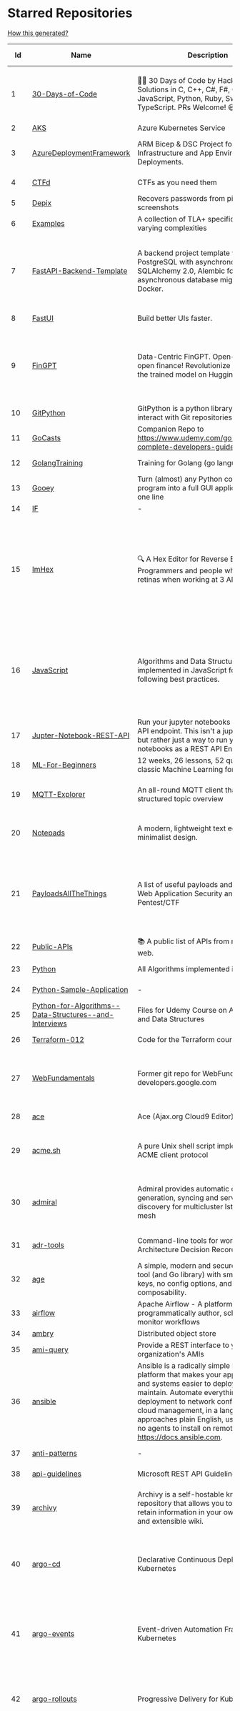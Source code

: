 # Starred Repositories  
[How this generated?](../master/USAGE.md)  
  
| Id 			| Name			| Description | Star Counts | Topics/Tags   | Last Updated 	|  
| ----------- | ----------- 	| ----------- | ----------- | ----------- 	| -----------   |  
|1|[30-Days-of-Code](https://github.com/xeoneux/30-Days-of-Code.git)|👨‍💻 30 Days of Code by HackerRank Solutions in C, C++, C#, F#, Go, Java, JavaScript, Python, Ruby, Swift & TypeScript. PRs Welcome! 😄|909|hackerrank, java, swift, python, csharp, fsharp, cplusplus, solutions, 30, days, of, code, typescript, go, ruby, kotlin, javascript, c|17-8-2022|  
|2|[AKS](https://github.com/Azure/AKS.git)|Azure Kubernetes Service|1850|||  
|3|[AzureDeploymentFramework](https://github.com/brwilkinson/AzureDeploymentFramework.git)|ARM Bicep & DSC Project for Azure Infrastructure and App Environment Deployments.|130|bicep, powershell, arm-templates, desiredstateconfiguration, azure||  
|4|[CTFd](https://github.com/CTFd/CTFd.git)|CTFs as you need them|5102|ctf, security, education, flask, ctfd||  
|5|[Depix](https://github.com/spipm/Depix.git)|Recovers passwords from pixelized screenshots|24851||27-11-2023|  
|6|[Examples](https://github.com/tlaplus/Examples.git)|A collection of TLA+ specifications of varying complexities|1177|tlaplus, pluscal, protocol, algorithm|7-12-2023|  
|7|[FastAPI-Backend-Template](https://github.com/Aeternalis-Ingenium/FastAPI-Backend-Template.git)|A backend project template with FastAPI, PostgreSQL with asynchronous SQLAlchemy 2.0, Alembic for asynchronous database migration, and Docker.|479|asynchronous, docker, docker-compose, fastapi, postgresql, python, sqlalchemy, codecov, githubactions, jwt, pre-commit, alembic, asyncpg, coverage, pytest|13-12-2023|  
|8|[FastUI](https://github.com/pydantic/FastUI.git)|Build better UIs faster.|3110||29-12-2023|  
|9|[FinGPT](https://github.com/AI4Finance-Foundation/FinGPT.git)|Data-Centric FinGPT.  Open-source for open finance!  Revolutionize 🔥    We release the trained model on HuggingFace.|10112|chatgpt, finance, fintech, large-language-models, machine-learning, nlp, prompt-engineering, pytorch, reinforcement-learning, robo-advisor, sentiment-analysis, technical-analysis, fingpt|26-12-2023|  
|10|[GitPython](https://github.com/gitpython-developers/GitPython.git)|GitPython is a python library used to interact with Git repositories.|4224|git-porcelain, git-plumbing, python-library|26-12-2023|  
|11|[GoCasts](https://github.com/StephenGrider/GoCasts.git)|Companion Repo to https://www.udemy.com/go-the-complete-developers-guide/|2029||25-8-2017|  
|12|[GolangTraining](https://github.com/GoesToEleven/GolangTraining.git)|Training for Golang (go language)|9413||28-8-2023|  
|13|[Gooey](https://github.com/chriskiehl/Gooey.git)|Turn (almost) any Python command line program into a full GUI application with one line|20019||8-5-2022|  
|14|[IF](https://github.com/deep-floyd/IF.git)|-|7327|||  
|15|[ImHex](https://github.com/WerWolv/ImHex.git)|🔍 A Hex Editor for Reverse Engineers, Programmers and people who value their retinas when working at 3 AM.|31312|hex-editor, reverse-engineering, ips, dear-imgui, disassembler, analyzer, mathematical-evaluator, pattern-language, dark-mode, hacktoberfest, forensics, multi-platform, binary-analysis, c-plus-plus, static-analysis, windows, cybersecurity, hacking, preprocessor|4-1-2024|  
|16|[JavaScript](https://github.com/TheAlgorithms/JavaScript.git)|Algorithms and Data Structures implemented in JavaScript for beginners, following best practices.|30157|algorithm, algorithm-challenges, data-structures, cryptography, cipher, search, sort, sorting-algorithms, mathematics, conversions, hacktoberfest, javascript, algorithms-implemented, algorithms|28-11-2023|  
|17|[Jupter-Notebook-REST-API](https://github.com/Invictify/Jupter-Notebook-REST-API.git)|Run your jupyter notebooks as a REST API endpoint. This isn't a jupyter server but rather just a way to run your notebooks as a REST API Endpoint.|73|docker, dockerfile, fastapi, jupyter, python, rest-api, data-science, data-science-pipelines|31-3-2020|  
|18|[ML-For-Beginners](https://github.com/microsoft/ML-For-Beginners.git)|12 weeks, 26 lessons, 52 quizzes, classic Machine Learning for all|63602||30-11-2023|  
|19|[MQTT-Explorer](https://github.com/thomasnordquist/MQTT-Explorer.git)|An all-round MQTT client that provides a structured topic overview|2614|mqtt, mqtt-explorer, homeautomation, mqtt-client, mqtt-smarthome, mqtt-tool|27-2-2022|  
|20|[Notepads](https://github.com/0x7c13/Notepads.git)|A modern, lightweight text editor with a minimalist design.|8087|fluent, notepad, texteditor, uwp, markdown, diff-viewer, windows, app|3-1-2024|  
|21|[PayloadsAllTheThings](https://github.com/swisskyrepo/PayloadsAllTheThings.git)|A list of useful payloads and bypass for Web Application Security and Pentest/CTF|53972|pentest, payload, bypass, web-application, hacking, vulnerability, bounty, methodology, privilege-escalation, penetration-testing, cheatsheet, security, enumeration, bugbounty, redteam, payloads, hacktoberfest|25-12-2023|  
|22|[Public-APIs](https://github.com/n0shake/Public-APIs.git)|📚 A public list of APIs from round the web.|20436||10-12-2023|  
|23|[Python](https://github.com/TheAlgorithms/Python.git)|All Algorithms implemented in Python|174457||27-12-2023|  
|24|[Python-Sample-Application](https://github.com/uber/Python-Sample-Application.git)|-|369||9-3-2015|  
|25|[Python-for-Algorithms--Data-Structures--and-Interviews](https://github.com/jmportilla/Python-for-Algorithms--Data-Structures--and-Interviews.git)|Files for Udemy Course on Algorithms and Data Structures|2397||1-7-2022|  
|26|[Terraform-012](https://github.com/addamstj/Terraform-012.git)|Code for the Terraform course|120||6-7-2020|  
|27|[WebFundamentals](https://github.com/google/WebFundamentals.git)|Former git repo for WebFundamentals on developers.google.com|13827|html, best-practices, javascript, css, mobile-web, chrome, chrome-browser, html5, web, web-app, progressive-web-app|10-8-2022|  
|28|[ace](https://github.com/ajaxorg/ace.git)|Ace (Ajax.org Cloud9 Editor)|26136||2-1-2024|  
|29|[acme.sh](https://github.com/acmesh-official/acme.sh.git)|A pure Unix shell script implementing ACME client protocol|34658|acme, acme-protocol, letsencrypt, certbot, shell, ash, bash, posix, posix-sh, zerossl, buypass, acme-client|17-12-2023|  
|30|[admiral](https://github.com/istio-ecosystem/admiral.git)|Admiral provides automatic configuration generation, syncing and service discovery for multicluster Istio service mesh|542|admiral, service-mesh, istio, k8s, multi-cluster, automation, configuration, service-discovery, multicluster, microservices, clusters|10-10-2023|  
|31|[adr-tools](https://github.com/npryce/adr-tools.git)|Command-line tools for working with Architecture Decision Records|4242|architecture-decision-records, documentation, architecture, markdown|30-3-2020|  
|32|[age](https://github.com/FiloSottile/age.git)|A simple, modern and secure encryption tool (and Go library) with small explicit keys, no config options, and UNIX-style composability.|14605|built-at-rc, age-encryption|20-9-2023|  
|33|[airflow](https://github.com/apache/airflow.git)|Apache Airflow - A platform to programmatically author, schedule, and monitor workflows|32922|airflow, apache, apache-airflow, python, scheduler, workflow|4-1-2024|  
|34|[ambry](https://github.com/linkedin/ambry.git)|Distributed object store|1707|||  
|35|[ami-query](https://github.com/intuit/ami-query.git)|Provide a REST interface to your organization's AMIs|39||31-8-2020|  
|36|[ansible](https://github.com/ansible/ansible.git)|Ansible is a radically simple IT automation platform that makes your applications and systems easier to deploy and maintain. Automate everything from code deployment to network configuration to cloud management, in a language that approaches plain English, using SSH, with no agents to install on remote systems. https://docs.ansible.com.|59793|python, ansible, hacktoberfest|4-1-2024|  
|37|[anti-patterns](https://github.com/tonybaloney/anti-patterns.git)|-|168||15-7-2022|  
|38|[api-guidelines](https://github.com/microsoft/api-guidelines.git)|Microsoft REST API Guidelines|22159||22-12-2023|  
|39|[archivy](https://github.com/archivy/archivy.git)|Archivy is a self-hostable knowledge repository that allows you to learn and retain information in your own personal and extensible wiki.|3117|elasticsearch, knowledge, productivity, python, knowledge-base, note-taking, digital-brain, cli, hacktoberfest|25-7-2023|  
|40|[argo-cd](https://github.com/argoproj/argo-cd.git)|Declarative Continuous Deployment for Kubernetes|15035|argo, kubernetes, continuous-deployment, gitops, continuous-delivery, docker, cd, cicd, pipeline, devops, ci-cd, argo-cd, ksonnet, helm, hacktoberfest|4-1-2024|  
|41|[argo-events](https://github.com/argoproj/argo-events.git)|Event-driven Automation Framework for Kubernetes|2155|kubernetes, event-driven, cloudevents, workflows, triggers, automation-framework, cloud-native, argo, pipelines, event-source, workflow-automation, eventing-framework|1-1-2024|  
|42|[argo-rollouts](https://github.com/argoproj/argo-rollouts.git)|Progressive Delivery for Kubernetes|2327|gitops, canary, bluegreen, kubernetes, argoproj, deployments, experiments, argo-rollouts, progressive-delivery, hacktoberfest|2-1-2024|  
|43|[argo-workflows](https://github.com/argoproj/argo-workflows.git)|Workflow Engine for Kubernetes|13868|workflow, kubernetes, argo, dag, knative, airflow, machine-learning, argo-workflows, workflow-engine, hacktoberfest, cloud-native, cncf, k8s, gitops, mlops, batch-processing, data-engineering, pipelines|3-1-2024|  
|44|[argoproj](https://github.com/argoproj/argoproj.git)|Common project repo for all Argo Projects|520||2-1-2024|  
|45|[arlon](https://github.com/arlonproj/arlon.git)|A kubernetes cluster lifecycle management and configuration tool|123|kubernetes, k8s, gitops, cluster-api|13-11-2023|  
|46|[arm-template-whatif](https://github.com/Azure/arm-template-whatif.git)|A repository to track issues related to what-if noise suppression|84||2-8-2022|  
|47|[arm-ttk](https://github.com/Azure/arm-ttk.git)|Azure Resource Manager Template Toolkit|419||22-11-2023|  
|48|[atlas](https://github.com/Netflix/atlas.git)|In-memory dimensional time series database.|3359||1-1-2024|  
|49|[atom](https://github.com/atom/atom.git)|:atom: The hackable text editor|59797|atom, editor, javascript, electron, windows, linux, macos|22-11-2022|  
|50|[atuin](https://github.com/atuinsh/atuin.git)|✨ Magical shell history|12712|shell, rust, zsh, history, fish, bash|3-1-2024|  
|51|[authelia](https://github.com/authelia/authelia.git)|The Single Sign-On Multi-Factor portal for web apps|18328|totp, u2f, ldap, sso-authentication, yubikey, two-factor-authentication, docker, kubernetes, sso, multifactor, push-notifications, mfa, two-factor, authentication, security, golang, 2fa, oauth2, openid-connect, webauthn||  
|52|[auto](https://github.com/intuit/auto.git)|Generate releases based on semantic version labels on pull requests.|2145|release, auto-release, github, slack, jira, releases, publishing, hack, hacktoberfest|23-10-2023|  
|53|[autoscaler](https://github.com/kubernetes/autoscaler.git)|Autoscaling components for Kubernetes|7301||3-1-2024|  
|54|[awesome](https://github.com/sindresorhus/awesome.git)|😎 Awesome lists about all kinds of interesting topics|283862||20-12-2023|  
|55|[awesome-algorithms](https://github.com/tayllan/awesome-algorithms.git)|A curated list of awesome places to learn and/or practice algorithms.|16484||22-9-2023|  
|56|[awesome-argo](https://github.com/akuity/awesome-argo.git)|A curated list of awesome projects and resources related to Argo (a CNCF graduated project)|1654||2-1-2024|  
|57|[awesome-courses](https://github.com/prakhar1989/awesome-courses.git)|:books: List of awesome university courses for learning Computer Science!|51728|computer-science, courses, awesome-list, awesome|12-11-2022|  
|58|[awesome-fastapi](https://github.com/mjhea0/awesome-fastapi.git)|A curated list of awesome things related to FastAPI|6868|fastapi, awesome, awesome-list, starlette|2-12-2023|  
|59|[awesome-flask](https://github.com/humiaozuzu/awesome-flask.git)|A curated list of awesome Flask resources and plugins|11735|flask, flask-resources, awesome|17-9-2019|  
|60|[awesome-gcp-certifications](https://github.com/sathishvj/awesome-gcp-certifications.git)|Google Cloud Platform Certification resources.|3671|google-cloud-platform, certification, gcp, cloud|31-12-2023|  
|61|[awesome-github-profile-readme](https://github.com/abhisheknaiidu/awesome-github-profile-readme.git)|😎 A curated list of awesome GitHub Profile READMEs 📝|20744|awesome-list, awesome, github, github-readme, github-profile-readme, portfolio, profile-readme|9-10-2022|  
|62|[awesome-go](https://github.com/avelino/awesome-go.git)|A curated list of awesome Go frameworks, libraries and software|114260|golang, golang-library, go, awesome, awesome-list, hacktoberfest|22-12-2023|  
|63|[awesome-hyper](https://github.com/bnb/awesome-hyper.git)|🖥 Delightful Hyper plugins, themes, and resources|10475|hyper, hyperterm, zeit, terminal, awesome, awesome-list|13-7-2021|  
|64|[awesome-k6](https://github.com/grafana/awesome-k6.git)|A curated list of awesome tools, content and projects using k6|478|load-testing, performance-monitoring, performance-testing, test-automation, testing, testing-tools, awesome, awesome-list|22-11-2023|  
|65|[awesome-k8s-resources](https://github.com/tomhuang12/awesome-k8s-resources.git)|A curated list of awesome Kubernetes tools and resources.|2845|kubernetes, kubernetes-resources, list, awesome-list, kubernetes-networking, kubernetes-operational, kubernetes-clusters|5-7-2023|  
|66|[awesome-kubectl-plugins](https://github.com/ishantanu/awesome-kubectl-plugins.git)|Curated list of kubectl plugins|810|kubectl-plugins, awesome-list, kubectl, kubernetes|15-2-2023|  
|67|[awesome-kubernetes](https://github.com/ramitsurana/awesome-kubernetes.git)|A curated list for awesome kubernetes sources :ship::tada:|14465|kubernetes, minikube, meetup, resource, kubernetes-sources, google-cloud, kubernetes-cluster, deploy-kubernetes, aws, enterprise-kubernetes-products, monitoring-kubernetes, azure, schedule, google-kubernetes, docker, cloud-providers, books, machine-learning|18-12-2023|  
|68|[awesome-kubernetes](https://github.com/nubenetes/awesome-kubernetes.git)|A curated list of awesome references collected since 2018.|564|kubernetes, cloud, awesome-list, aws, azure, gcp, devops, devops-tools, docker, containers|12-12-2023|  
|69|[awesome-machine-learning](https://github.com/josephmisiti/awesome-machine-learning.git)|A curated list of awesome Machine Learning frameworks, libraries and software.|62079||6-12-2023|  
|70|[awesome-microservices](https://github.com/mfornos/awesome-microservices.git)|A curated list of Microservice Architecture related principles and technologies.|12696|awesome, microservices, microservices-architecture, cloud-native, cloud-computing|16-12-2023|  
|71|[awesome-pentest](https://github.com/enaqx/awesome-pentest.git)|A collection of awesome penetration testing resources, tools and other shiny things|19799|awesome, awesome-list|20-12-2023|  
|72|[awesome-python](https://github.com/vinta/awesome-python.git)|A curated list of awesome Python frameworks, libraries, software and resources|193009|awesome, python, collections, python-library, python-framework, python-resources|13-7-2023|  
|73|[awesome-python-applications](https://github.com/mahmoud/awesome-python-applications.git)|💿 Free software that works great, and also happens to be open-source Python. |15055||31-3-2023|  
|74|[awesome-scalability](https://github.com/binhnguyennus/awesome-scalability.git)|The Patterns of Scalable, Reliable, and Performant Large-Scale Systems|50343|system-design, backend, scalability, interview, architecture, devops, design-patterns, interview-questions, awesome-list, big-data, awesome, resources, lists, web-development, programming, system, interview-practice, computer-science, distributed-systems, machine-learning|12-12-2023|  
|75|[awesome-selfhosted](https://github.com/awesome-selfhosted/awesome-selfhosted.git)|A list of Free Software network services and web applications which can be hosted on your own servers|163411|selfhosted, awesome, awesome-list, privacy, hosting, cloud, self-hosted, free-software|4-1-2024|  
|76|[awesome-sre](https://github.com/dastergon/awesome-sre.git)|A curated list of Site Reliability and Production Engineering resources.|11147|site-reliability-engineering, production, availability, monitoring, post-mortem, reliability-engineering, capacity-planning, service-level-agreement, scalability, reliability, alerting, on-call, site-reliability, postmortem, incident-response, sre, awesome, awesome-list, devops, list|8-10-2022|  
|77|[awesome-sysadmin](https://github.com/awesome-foss/awesome-sysadmin.git)|A curated list of amazingly awesome open-source sysadmin resources.|21046|awesome, awesome-list, sysadmin, list, devops, ops, software, sre, self-hosted||  
|78|[awesome-vscode](https://github.com/viatsko/awesome-vscode.git)|🎨 A curated list of delightful VS Code packages and resources.|23674|visual-studio, vscode, vscode-theme, vscode-extension, awesome, awesome-list, list, visualstudio, visual-studio-code, visual-studio-code-extension, visual-studio-code-theme|3-8-2023|  
|79|[aws-cdk](https://github.com/aws/aws-cdk.git)|The AWS Cloud Development Kit is a framework for defining cloud infrastructure in code|10842|aws, infrastructure-as-code, typescript, cloud-infrastructure, hacktoberfest|4-1-2024|  
|80|[aws-cdk-examples](https://github.com/aws-samples/aws-cdk-examples.git)|Example projects using the AWS CDK|4610|cdk, cdk-examples|2-1-2024|  
|81|[aws-cli](https://github.com/aws/aws-cli.git)|Universal Command Line Interface for Amazon Web Services|14572|aws, cloud, aws-cli, cloud-management|3-1-2024|  
|82|[aws-cloudformation-user-guide](https://github.com/awsdocs/aws-cloudformation-user-guide.git)|The open source version of the AWS CloudFormation User Guide|762|aws, aws-cloudformation, cloudformation|7-12-2023|  
|83|[aws-eks-kubernetes-masterclass](https://github.com/stacksimplify/aws-eks-kubernetes-masterclass.git)|AWS EKS Kubernetes - Masterclass   DevOps, Microservices|1099|kubernetes, kubernetes-pods, kubernetes-deployment, kubernetes-services, kubernetes-secrets, aws-eks, aws-eks-cluster, aws-ebs, aws-rds, aws-alb, aws-alb-ingress-controller, aws-fargate, aws-codebuild, aws-codecommit, aws-codepipeline, fluentd, aws-cloudwatch, docker, yaml|2-1-2024|  
|84|[aws-load-balancer-controller](https://github.com/kubernetes-sigs/aws-load-balancer-controller.git)|A Kubernetes controller for Elastic Load Balancers|3631|kubernetes-ingress-controller, aws, ingress-resource, kubernetes, ingress, k8s-sig-aws|21-12-2023|  
|85|[azkaban](https://github.com/azkaban/azkaban.git)|Azkaban workflow manager.|4366|workflow-engine, azkaban, scheduling, hacktoberfest|29-8-2023|  
|86|[azure-cli](https://github.com/Azure/azure-cli.git)|Azure Command-Line Interface|3762||3-1-2024|  
|87|[azure-docs-bicep-samples](https://github.com/Azure/azure-docs-bicep-samples.git)|-|64|||  
|88|[azure-monitor-opencensus-python](https://github.com/Azure-Samples/azure-monitor-opencensus-python.git)|Sample repository demonstrating Azure Monitor exporters for Opencensus Python|24||1-6-2023|  
|89|[azure-quickstart-templates](https://github.com/Azure/azure-quickstart-templates.git)|Azure Quickstart Templates|13480||2-1-2024|  
|90|[azure-rest-api-specs](https://github.com/Azure/azure-rest-api-specs.git)|The source for REST API specifications for Microsoft Azure.|2297|azure, swagger, openapi, rest, cloud|4-1-2024|  
|91|[azure-sdk-for-python](https://github.com/Azure/azure-sdk-for-python.git)|This repository is for active development of the Azure SDK for Python. For consumers of the SDK we recommend visiting our public developer docs at https://docs.microsoft.com/python/azure/ or our versioned developer docs at https://azure.github.io/azure-sdk-for-python. |3966||4-1-2024|  
|92|[azure4everyone-samples](https://github.com/MarczakIO/azure4everyone-samples.git)|-|243||12-2-2022|  
|93|[backstage](https://github.com/backstage/backstage.git)|Backstage is an open platform for building developer portals|24597|infrastructure, dx, developer-experience, developer-portal, service-catalog, microservices, cncf, backstage, hacktoberfest|4-1-2024|  
|94|[bat](https://github.com/sharkdp/bat.git)|A cat(1) clone with wings.|44491|command-line, tool, syntax-highlighting, git, terminal, cli, rust, hacktoberfest|3-1-2024|  
|95|[bcc](https://github.com/iovisor/bcc.git)|BCC - Tools for BPF-based Linux IO analysis, networking, monitoring, and more|18670||4-1-2024|  
|96|[behave](https://github.com/behave/behave.git)|BDD, Python style.|3002|bdd, bdd-framework, behave, behavior-driven-development, gherkin, cucumber-like, python, python3|9-11-2023|  
|97|[benten](https://github.com/intuit/benten.git)|Chatbot Development Framework (with Slack integration for Jira and Jenkins)|133||31-3-2021|  
|98|[bhai-lang](https://github.com/DulLabs/bhai-lang.git)|A toy programming language written in Typescript|3858|programming-language, typescript, parser, interpreter, javascript|17-4-2022|  
|99|[bicep](https://github.com/Azure/bicep.git)|Bicep is a declarative language for describing and deploying Azure resources|3013||3-1-2024|  
|100|[bitcoin](https://github.com/bitcoin/bitcoin.git)|Bitcoin Core integration/staging tree|73056|bitcoin, c-plus-plus, p2p, cryptocurrency, cryptography|3-1-2024|  
|101|[black](https://github.com/psf/black.git)|The uncompromising Python code formatter|35751|python, code, formatter, codeformatter, gofmt, yapf, autopep8, pre-commit-hook, hacktoberfest|2-1-2024|  
|102|[blackfriday](https://github.com/russross/blackfriday.git)|Blackfriday: a markdown processor for Go|5285||27-10-2020|  
|103|[blockly](https://github.com/google/blockly.git)|The web-based visual programming editor.|11866||2-1-2024|  
|104|[bokeh](https://github.com/bokeh/bokeh.git)|Interactive Data Visualization in the browser, from  Python|18449||4-1-2024|  
|105|[boto3](https://github.com/boto/boto3.git)|AWS SDK for Python|8502|python, aws, cloud, cloud-management, aws-sdk|3-1-2024|  
|106|[boulder](https://github.com/letsencrypt/boulder.git)|An ACME-based certificate authority, written in Go. |4855|boulder, go, acme, certificate-authority, tls, lets-encrypt, ca, pki, rfc8555|2-1-2024|  
|107|[boundary](https://github.com/hashicorp/boundary.git)|Boundary enables identity-based access management for dynamic infrastructure. |3727|hashicorp, security, zero-trust, hacktoberfest||  
|108|[brackets](https://github.com/adobe/brackets.git)|An open source code editor for the web, written in JavaScript, HTML and CSS.|33348||18-3-2021|  
|109|[brooklin](https://github.com/linkedin/brooklin.git)|An extensible distributed system for reliable nearline data streaming at scale|873|distributed-systems, data-streaming, scalability, kafka-mirror-maker, kafka, change-data-capture, java, linkedin||  
|110|[brotli](https://github.com/google/brotli.git)|Brotli compression format|12817||3-1-2024|  
|111|[build-your-own-x](https://github.com/codecrafters-io/build-your-own-x.git)|Master programming by recreating your favorite technologies from scratch.|236555|programming, tutorials, tutorial-code, tutorial-exercises, free, awesome-list|29-12-2023|  
|112|[caddy](https://github.com/caddyserver/caddy.git)|Fast and extensible multi-platform HTTP/1-2-3 web server with automatic HTTPS|51423||2-1-2024|  
|113|[cdnjs](https://github.com/cdnjs/cdnjs.git)|🤖 CDN assets - The #1 free and open source CDN built to make life easier for developers.|10040|cdn, javascript, css, library, web, front-end, foss, opensource, js, font, framework, webdev, fast, speed, http2, spdy, cdnjs|4-1-2024|  
|114|[celery](https://github.com/celery/celery.git)|Distributed Task Queue (development branch)|22812|python, task-manager, task-scheduler, task-runner, queue-workers, queued-jobs, queue-tasks, amqp, redis, sqs, sqs-queue, python3, python-library, redis-queue|3-1-2024|  
|115|[cello](https://github.com/cello-proj/cello.git)|Run infrastructure as code (IaC) software tools including CDK, Terraform and Cloud Formation via GitOps.|267||25-9-2023|  
|116|[cert-manager](https://github.com/cert-manager/cert-manager.git)|Automatically provision and manage TLS certificates in Kubernetes|11004||3-1-2024|  
|117|[cfssl](https://github.com/cloudflare/cfssl.git)|CFSSL: Cloudflare's PKI and TLS toolkit|8236||2-1-2024|  
|118|[chalice](https://github.com/aws/chalice.git)|Python Serverless Microframework for AWS|10131|python, aws, aws-lambda, cloud, serverless, serverless-framework, aws-apigateway, lambda, python3, python27|14-12-2023|  
|119|[chaosmonkey](https://github.com/Netflix/chaosmonkey.git)|Chaos Monkey is a resiliency tool that helps applications tolerate random instance failures.|14150||15-7-2023|  
|120|[chartmuseum](https://github.com/helm/chartmuseum.git)|helm chart repository server|3382|helm, charts, kubernetes, chartmuseum||  
|121|[charts](https://github.com/helm/charts.git)|⚠️(OBSOLETE) Curated applications for Kubernetes|15532||21-12-2021|  
|122|[cheat.sh](https://github.com/chubin/cheat.sh.git)|the only cheat sheet you need|36764|cheatsheet, curl, terminal, command-line, cli, examples, documentation, help, tldr, hacktoberfest2021|18-4-2022|  
|123|[chef](https://github.com/chef/chef.git)|Chef Infra, a powerful automation platform that transforms infrastructure into code automating how infrastructure is configured, deployed and managed across any environment, at any scale|7387|chef, devops, cfgmgt, infrastructure, automation, deployment, hacktoberfest|2-1-2024|  
|124|[cilium](https://github.com/cilium/cilium.git)|eBPF-based Networking, Security, and Observability|17466|containers, bpf, security, kubernetes, kubernetes-networking, cni, kernel, loadbalancing, monitoring, troubleshooting, xdp, ebpf, k8s, observability, networking, cncf||  
|125|[clair](https://github.com/quay/clair.git)|Vulnerability Static Analysis for Containers|9861|containers, static-analysis, go, kubernetes, docker, oci, oci-image, vulnerabilities, clair|2-1-2024|  
|126|[cli](https://github.com/snyk/cli.git)|Snyk CLI scans and monitors your projects for security vulnerabilities.|4662|security, monitor, snyk, vulnerabilities|2-1-2024|  
|127|[cli](https://github.com/cli/cli.git)|GitHub’s official command line tool|34171||2-1-2024|  
|128|[cli-spinners](https://github.com/sindresorhus/cli-spinners.git)|Spinners for use in the terminal|2313||24-11-2023|  
|129|[cli53](https://github.com/barnybug/cli53.git)|Command line tool for Amazon Route 53|1930||24-2-2023|  
|130|[click](https://github.com/pallets/click.git)|Python composable command line interface toolkit|14655||29-12-2023|  
|131|[cloud-custodian](https://github.com/cloud-custodian/cloud-custodian.git)|Rules engine for cloud security, cost optimization, and governance, DSL in yaml for policies to query, filter, and take actions on resources|5073|aws, compliance, cloud, rules-engine, cloud-computing, management, serverless, lambda, gcp, azure|21-12-2023|  
|132|[cluster-api](https://github.com/kubernetes-sigs/cluster-api.git)|Home for Cluster API, a subproject of sig-cluster-lifecycle|3196|k8s-sig-cluster-lifecycle|3-1-2024|  
|133|[cobra](https://github.com/spf13/cobra.git)|A Commander for modern Go CLI interactions|34675|cobra, cobra-library, cobra-generator, posix-compliant-flags, command-cobra, cli-app, command-line, commandline, command, cli, go, golang, golang-library, golang-application, subcommands, posix|30-12-2023|  
|134|[codebytere.github.io](https://github.com/codebytere/codebytere.github.io.git)|personal website|501||26-9-2023|  
|135|[codesearch](https://github.com/google/codesearch.git)|Fast, indexed regexp search over large file trees|3452|||  
|136|[coding-interview-university](https://github.com/jwasham/coding-interview-university.git)|A complete computer science study plan to become a software engineer.|274496|computer-science, interview, programming-interviews, study-plan, data-structures, algorithms, software-engineering, algorithm, coding-interviews, interview-prep, coding-interview, interview-preparation|31-12-2023|  
|137|[computer-science](https://github.com/ossu/computer-science.git)|:mortar_board: Path to a free self-taught education in Computer Science!|155331|computer-science, awesome-list, courses, curriculum|1-1-2024|  
|138|[confd](https://github.com/kelseyhightower/confd.git)|Manage local application configuration files using templates and data from etcd or consul|8219||9-12-2023|  
|139|[consul](https://github.com/hashicorp/consul.git)|Consul is a distributed, highly available, and data center aware solution to connect and configure applications across dynamic, distributed infrastructure.|27436|consul, service-mesh, service-discovery, kubernetes, vault, ecs, api-gateway||  
|140|[containerd](https://github.com/containerd/containerd.git)|An open and reliable container runtime|15404|containerd, oci, containers, docker, cncf, cri, kubernetes, hacktoberfest|4-1-2024|  
|141|[coredns](https://github.com/coredns/coredns.git)|CoreDNS is a DNS server that chains plugins|11410|dns-server, go, cncf, coredns, plugin, service-discovery|12-12-2023|  
|142|[coreutils](https://github.com/uutils/coreutils.git)|Cross-platform Rust rewrite of the GNU coreutils|16023|rust, coreutils, gnu-coreutils, busybox, cross-platform, command-line-tool|4-1-2024|  
|143|[dailybot](https://github.com/sapumar/dailybot.git)|Simple telegram bot to remind about the daily stand up|8||23-12-2021|  
|144|[dapr](https://github.com/dapr/dapr.git)|Dapr is a portable, event-driven, runtime for building distributed applications across cloud and edge.|22774|microservices, microservice, kubernetes, sidecar, state-management, event-driven, pubsub, serverless, containers||  
|145|[dashboard](https://github.com/kubernetes/dashboard.git)|General-purpose web UI for Kubernetes clusters|13353||2-1-2024|  
|146|[datamodel-code-generator](https://github.com/koxudaxi/datamodel-code-generator.git)|Pydantic model and dataclasses.dataclass generator for easy conversion of JSON, OpenAPI, JSON Schema, and YAML data sources.|2036|openapi, code-generator, python, pydantic, generator, fastapi, json-schema, datamodel, swagger, yaml, csv, openapi-codegen, swagger-codegen, dataclass|27-12-2023|  
|147|[deepdiff](https://github.com/seperman/deepdiff.git)|DeepDiff: Deep Difference and search of any Python object/data. DeepHash: Hash of any object based on its contents. Delta: Use deltas to reconstruct objects by adding deltas together.|1820|python, tree, deep-search, repetition, difference, comparison, report-repetition, nested, recursive, diff, delta, distance, distance-calculation, deepdiff, deephash, hash, hashing, reconstruction|14-11-2023|  
|148|[devops-exercises](https://github.com/bregman-arie/devops-exercises.git)|Linux, Jenkins, AWS, SRE, Prometheus, Docker, Python, Ansible, Git, Kubernetes, Terraform, OpenStack, SQL, NoSQL, Azure, GCP, DNS, Elastic, Network, Virtualization. DevOps Interview Questions|60235|devops, aws, linux, ansible, python, docker, prometheus, containers, git, kubernetes, interview, interview-questions, terraform, azure, openstack, sql, coding, sre, production-engineer|24-8-2023|  
|149|[diagrams](https://github.com/mingrammer/diagrams.git)|:art: Diagram as Code for prototyping cloud system architectures|32251|diagram, diagram-as-code, architecture, graphviz|30-10-2023|  
|150|[discourse](https://github.com/discourse/discourse.git)|A platform for community discussion. Free, open, simple.|39382|discourse, javascript, rails, ruby, ember, forum, postgresql||  
|151|[django-health-check](https://github.com/revsys/django-health-check.git)|a pluggable app that runs a full check on the deployment, using a number of plugins to check e.g. database, queue server, celery processes, etc.|1090|django, monitoring||  
|152|[dns](https://github.com/miekg/dns.git)|DNS library in Go|7592|dnssec, go, dns-library, dns|13-12-2023|  
|153|[dnscontrol](https://github.com/StackExchange/dnscontrol.git)|Synchronize your DNS to multiple providers from a simple DSL|2850||3-1-2024|  
|154|[dnslib](https://github.com/paulc/dnslib.git)|A Python library to encode/decode DNS wire-format packets |277|python, python3, dns|2-1-2024|  
|155|[dnsperf](https://github.com/cobblau/dnsperf.git)|A DNS performance tool.|213||14-10-2017|  
|156|[docker-cheat-sheet](https://github.com/wsargent/docker-cheat-sheet.git)|Docker Cheat Sheet|21741|docker, cheet-sheet|23-6-2022|  
|157|[docker-development-youtube-series](https://github.com/marcel-dempers/docker-development-youtube-series.git)|-|4739||24-10-2023|  
|158|[docker_practice](https://github.com/yeasy/docker_practice.git)|Learn and understand Docker&Container technologies, with real DevOps practice!|23279|docker, book, cloud-computing, container, kubernetes, swarm, mesos, spark, devops, linux|30-12-2023|  
|159|[dockerfiles](https://github.com/jessfraz/dockerfiles.git)|Various Dockerfiles I use on the desktop and on servers.|13364|dockerfiles, bash, docker, dockerfile, linux, shell, containers|27-3-2021|  
|160|[dotfiles](https://github.com/bbkane/dotfiles.git)|Configs for apps I care about|29|dotfiles, zsh, neovim, vscode, git, sqlite, sqlite3|2-1-2024|  
|161|[draft-classic](https://github.com/Azure/draft-classic.git)|A tool for developers to create cloud-native applications on Kubernetes.|3926|kubernetes, helm, developer-tools, containers|26-2-2020|  
|162|[driftctl](https://github.com/snyk/driftctl.git)|Detect, track and alert on infrastructure drift|2360|infrastructure-drift, iac, terraform, aws, drift, infrastructure-as-code, hacktoberfest||  
|163|[duf](https://github.com/muesli/duf.git)|Disk Usage/Free Utility - a better 'df' alternative|11870|hacktoberfest, disk-space, disk-usage, df, linux, macos, freebsd, openbsd, windows, user-friendly, cli, terminal, filesystem, tui|20-9-2023|  
|164|[eBPF-Package-Repository](https://github.com/l3af-project/eBPF-Package-Repository.git)|eBPF Programs|50||20-11-2023|  
|165|[ecs-refarch-service-discovery](https://github.com/awslabs/ecs-refarch-service-discovery.git)|An EC2 Container Service Reference Architecture for providing Service Discovery to containers using CloudWatch Events, Lambda and Route 53 private hosted zones. |444||25-7-2016|  
|166|[elasticsearch](https://github.com/elastic/elasticsearch.git)|Free and Open, Distributed, RESTful Search Engine|66295||4-1-2024|  
|167|[emissary](https://github.com/emissary-ingress/emissary.git)|open source Kubernetes-native API gateway for microservices built on the Envoy Proxy|4199|ambassador, kubernetes, gateway-api, microservice, cloud-native, api-gateway, docker, api-management, kubernetes-ingress, envoy-proxy, envoy, kubernetes-annotations||  
|168|[eng-practices](https://github.com/google/eng-practices.git)|Google's Engineering Practices documentation|19591||4-12-2023|  
|169|[envoy](https://github.com/envoyproxy/envoy.git)|Cloud-native high-performance edge/middle/service proxy|23256|cats, rocket-ships, cars, more-cats, cats-over-dogs, nanoservices, corgis, cncf||  
|170|[eruda](https://github.com/liriliri/eruda.git)|Console for mobile browsers|16645||5-11-2023|  
|171|[espanso](https://github.com/espanso/espanso.git)|Cross-platform Text Expander written in Rust|8566|espanso, text-expander, rust, macos, linux, windows, productivity, productivity-tools|17-12-2023|  
|172|[ewd998](https://github.com/tlaplus-workshops/ewd998.git)|Distributed termination detection on a ring, due to Shmuel Safra:|45|termination, detection, distsys, tlaplus, specs, model-checking, theorem-proving, refinement, safety, liveness|21-7-2023|  
|173|[examples](https://github.com/kubernetes/examples.git)|Kubernetes application example tutorials|5910||27-11-2023|  
|174|[excalidraw](https://github.com/excalidraw/excalidraw.git)|Virtual whiteboard for sketching hand-drawn like diagrams|61660|productivity, collaboration, diagrams, drawing, whiteboard, canvas, hacktoberfest|4-1-2024|  
|175|[external-dns](https://github.com/kubernetes-sigs/external-dns.git)|Configure external DNS servers (AWS Route53, Google CloudDNS and others) for Kubernetes Ingresses and Services|6922|dns, kubernetes, route53, aws, clouddns, gcp, ingress, k8s-sig-network, dns-record, dns-providers, external-dns, dns-controller, dns-servers|3-1-2024|  
|176|[faas](https://github.com/openfaas/faas.git)|OpenFaaS - Serverless Functions Made Simple|24094|functions-as-a-service, functions, lambda, serverless, prometheus, kubernetes, k8s, serverless-functions, paas, gitops, faas, docker, golang, nodejs|2-11-2023|  
|177|[face_recognition](https://github.com/ageitgey/face_recognition.git)|The world's simplest facial recognition api for Python and the command line|50701|machine-learning, face-detection, face-recognition, python|10-6-2022|  
|178|[falcon](https://github.com/falconry/falcon.git)|The no-magic web data plane API and microservices framework for Python developers, with a focus on reliability, correctness, and performance at scale.|9301|python, framework, rest, microservices, web, api, http, wsgi, asgi, api-rest|26-12-2023|  
|179|[fastapi-code-generator](https://github.com/koxudaxi/fastapi-code-generator.git)|This code generator creates FastAPI app from an openapi file.|856|fastapi, openapi, generator, python, pydantic|7-9-2023|  
|180|[fastapi-jwt](https://github.com/testdrivenio/fastapi-jwt.git)|secure a FastAPI app by enabling authentication using JSON Web Tokens (JWTs)|100|fastapi, jwt-authentication|31-1-2023|  
|181|[fastapi-mvc](https://github.com/fastapi-mvc/fastapi-mvc.git)|Developer productivity tool for making high-quality FastAPI production-ready APIs.|511|python, fastapi, fastapi-template, fastapi-boilerplate, mvc, kubernetes, redis-cluster, redis-operator, redis, helm, project-generator, nix|3-1-2024|  
|182|[fastapi-utils](https://github.com/dmontagu/fastapi-utils.git)|Reusable utilities for FastAPI|1638|fastapi|19-3-2023|  
|183|[fastapi-versioning](https://github.com/DeanWay/fastapi-versioning.git)|api versioning for fastapi web applications|574||24-8-2021|  
|184|[fastapi_client](https://github.com/dmontagu/fastapi_client.git)|FastAPI client generator|320||11-2-2021|  
|185|[fastapi_profiler](https://github.com/sunhailin-Leo/fastapi_profiler.git)|A FastAPI Middleware of joerick/pyinstrument to check your service performance.|168||5-5-2023|  
|186|[fasthttp](https://github.com/valyala/fasthttp.git)|Fast HTTP package for Go. Tuned for high performance. Zero memory allocations in hot paths. Up to 10x faster than net/http|20546||2-1-2024|  
|187|[fauxpilot](https://github.com/fauxpilot/fauxpilot.git)|FauxPilot - an open-source alternative to GitHub Copilot server|13717||29-5-2023|  
|188|[fd](https://github.com/sharkdp/fd.git)|A simple, fast and user-friendly alternative to 'find'|30101|command-line, tool, filesystem, search, regex, rust, cli, terminal, hacktoberfest|2-1-2024|  
|189|[first-contributions](https://github.com/firstcontributions/first-contributions.git)|🚀✨ Help beginners to contribute to open source projects|40606|open-source, tutorial, contribution, community, tutorials, beginner, beginner-friendly, contributions, contributions-welcome, good-first-issue, help-wanted|4-1-2024|  
|190|[fish-shell](https://github.com/fish-shell/fish-shell.git)|The user-friendly command line shell.|23185|fish, shell, terminal|3-1-2024|  
|191|[flamethrower](https://github.com/DNS-OARC/flamethrower.git)|a DNS performance and functional testing utility supporting UDP, TCP, DoT and DoH|305|dns, performance, functional-testing|3-10-2023|  
|192|[flasgger](https://github.com/flasgger/flasgger.git)|Easy OpenAPI specs and Swagger UI for your Flask API|3425|api, flask, openapi, openapi-specification, marshmallow, swagger, swagger-ui, api-documentation, api-framework, flask-restful, restful, rest-api, flask-extension, flask-extensions|18-5-2023|  
|193|[flask-app-on-azure-functions](https://github.com/Azure-Samples/flask-app-on-azure-functions.git)|A sample to run a Flask app on Azure Functions|13||18-2-2022|  
|194|[flask-caching](https://github.com/pallets-eco/flask-caching.git)|A caching extension for Flask|842|flask, python, extension, cache|8-10-2023|  
|195|[flask-celery-example](https://github.com/miguelgrinberg/flask-celery-example.git)|This repository contains the example code for my blog article Using Celery with Flask.|1162||12-9-2021|  
|196|[flask-swagger-ui](https://github.com/sveint/flask-swagger-ui.git)|Swagger UI blueprint for flask|173||24-5-2022|  
|197|[flux](https://github.com/fluxcd/flux.git)|Successor: https://github.com/fluxcd/flux2|6894|kubernetes, gitops, legacy|1-11-2022|  
|198|[fortio](https://github.com/fortio/fortio.git)|Fortio load testing library, command line tool, advanced echo server and web UI in go (golang). Allows to specify a set query-per-second load and record latency histograms and other useful stats.|3081|golang, golang-library, golang-application, performance, performance-testing, performance-visualization, http, grpc, proxy, go|19-12-2023|  
|199|[fortio-operator](https://github.com/verfio/fortio-operator.git)|Load Testing Operator within the Kubernetes cluster and outside of it.|36||18-3-2019|  
|200|[free-for-dev](https://github.com/ripienaar/free-for-dev.git)|A list of SaaS, PaaS and IaaS offerings that have free tiers of interest to devops and infradev|78175|free-for-developers, awesome-list||  
|201|[free-programming-books](https://github.com/EbookFoundation/free-programming-books.git)|:books: Freely available programming books|306141|education, books, list, resource, hacktoberfest|3-1-2024|  
|202|[frp](https://github.com/fatedier/frp.git)|A fast reverse proxy to help you expose a local server behind a NAT or firewall to the internet.|75503|proxy, reverse-proxy, tunnel, nat, go, firewall, frp, expose, http-proxy, p2p|27-12-2023|  
|203|[fucking-algorithm](https://github.com/labuladong/fucking-algorithm.git)|刷算法全靠套路，认准 labuladong 就够了！English version supported! Crack LeetCode, not only how, but also why. |121710|leetcode, algorithms, interview-questions, data-structures, kmp, dynamic-programming, computer-science, dynamic-programming-algorithm|30-10-2023|  
|204|[game_control](https://github.com/ChoudharyChanchal/game_control.git)|-|736||19-7-2020|  
|205|[gcsfuse](https://github.com/GoogleCloudPlatform/gcsfuse.git)|A user-space file system for interacting with Google Cloud Storage|1920||29-12-2023|  
|206|[gin](https://github.com/gin-gonic/gin.git)|Gin is a HTTP web framework written in Go (Golang). It features a Martini-like API with much better performance -- up to 40 times faster. If you need smashing performance, get yourself some Gin.|73420|server, middleware, framework, go, router, performance, gin|13-12-2023|  
|207|[gitbook](https://github.com/GitbookIO/gitbook.git)|📝 Modern documentation format and toolchain using Git and Markdown|26050||2-3-2023|  
|208|[github-cheat-sheet](https://github.com/tiimgreen/github-cheat-sheet.git)|A list of cool features of Git and GitHub.|43846|awesome, awesome-list, list, github, git|15-10-2023|  
|209|[github-readme-stats](https://github.com/anuraghazra/github-readme-stats.git)|:zap: Dynamically generated stats for your github readmes|62130|profile-readme, dynamic, readme-generator, serverless, hacktoberfest, readme-stats|26-12-2023|  
|210|[github1s](https://github.com/conwnet/github1s.git)|One second to read GitHub code with VS Code.|22367|hacktoberfest, vscode|17-11-2023|  
|211|[gitignore](https://github.com/github/gitignore.git)|A collection of useful .gitignore templates|154226|gitignore, git|18-12-2022|  
|212|[gitui](https://github.com/extrawurst/gitui.git)|Blazing 💥 fast terminal-ui for git written in rust 🦀|14742||1-1-2024|  
|213|[glb-director](https://github.com/github/glb-director.git)|GitHub Load Balancer Director and supporting tooling.|2303|||  
|214|[gloo](https://github.com/solo-io/gloo.git)|The Feature-rich, Kubernetes-native, Next-Generation API Gateway Built on Envoy|3922|gloo, envoy, api-gateway, serverless, api-management, kubernetes, kubernetes-ingress-controller, microservices, hybrid-apps, legacy-apps, grpc, cloud-native, envoy-proxy|3-1-2024|  
|215|[go-fuzz](https://github.com/dvyukov/go-fuzz.git)|Randomized testing for Go|4681|fuzzing, testing, go|14-12-2023|  
|216|[go-github](https://github.com/google/go-github.git)|Go library for accessing the GitHub v3 API|9862|go, github-api, github, golang, hacktoberfest||  
|217|[go-leetcode](https://github.com/austingebauer/go-leetcode.git)|A collection of 100+ popular LeetCode problems solved in Go.|1756|leetcode, ctci|26-11-2023|  
|218|[go-metrics](https://github.com/rcrowley/go-metrics.git)|Go port of Coda Hale's Metrics library|3416||27-12-2020|  
|219|[go-restful](https://github.com/emicklei/go-restful.git)|package for building REST-style Web Services using Go|4921|rest, go, customizable, routing, openapi|3-1-2024|  
|220|[go-spew](https://github.com/davecgh/go-spew.git)|Implements a deep pretty printer for Go data structures to aid in debugging|5807||30-8-2018|  
|221|[golang-web-dev](https://github.com/GoesToEleven/golang-web-dev.git)|-|3256||13-12-2019|  
|222|[goldmark](https://github.com/yuin/goldmark.git)|:trophy: A markdown parser written in Go. Easy to extend, standard(CommonMark) compliant, well structured.|3069|markdown, commonmark, golang, go|21-11-2023|  
|223|[google-maps-services-python](https://github.com/googlemaps/google-maps-services-python.git)|Python client library for Google Maps API Web Services|4212|python, client-library|27-1-2023|  
|224|[goreleaser](https://github.com/goreleaser/goreleaser.git)|Deliver Go binaries as fast and easily as possible|12446||3-1-2024|  
|225|[gotty](https://github.com/yudai/gotty.git)|Share your terminal as a web application|18239|tty, terminal, browser, web, go, websocket, javascript, typescript|13-12-2017|  
|226|[gping](https://github.com/orf/gping.git)|Ping, but with a graph|9787|rust, command-line, cli, ping, linux, graph, network-monitoring, shell|15-12-2023|  
|227|[gpt-pilot](https://github.com/Pythagora-io/gpt-pilot.git)|Dev tool that writes scalable apps from scratch while the developer oversees the implementation|19056|ai, codegen, developer-tools, gpt-4, coding-assistant, research-project|3-1-2024|  
|228|[grafana](https://github.com/grafana/grafana.git)|The open and composable observability and data visualization platform. Visualize metrics, logs, and traces from multiple sources like Prometheus, Loki, Elasticsearch, InfluxDB, Postgres and many more. |58638|grafana, monitoring, analytics, metrics, influxdb, prometheus, elasticsearch, alerting, data-visualization, go, dashboard, business-intelligence, mysql, postgres, hacktoberfest|4-1-2024|  
|229|[graphene-django](https://github.com/graphql-python/graphene-django.git)|Build powerful, efficient, and flexible GraphQL APIs with seamless Django integration.|4176|graphene, django, python, graphql|20-12-2023|  
|230|[grequests](https://github.com/spyoungtech/grequests.git)|Requests + Gevent = <3|4357||8-6-2023|  
|231|[grex](https://github.com/pemistahl/grex.git)|A command-line tool and Rust library with Python bindings for generating regular expressions from user-provided test cases|6376|command-line-tool, tool, regex, regexp, regex-pattern, regular-expression, regular-expressions, rust, cli, rust-cli, terminal, rust-library, rust-crate, python, python-library|3-1-2024|  
|232|[greykite](https://github.com/linkedin/greykite.git)|A flexible, intuitive and fast forecasting library|1763||7-6-2023|  
|233|[grumpy](https://github.com/giantswarm/grumpy.git)|Kubernetes Validation Admission Controller example|24||24-7-2020|  
|234|[guacamole-server](https://github.com/apache/guacamole-server.git)|Mirror of Apache Guacamole Server|2742|guacamole, c, network-client, java, network-server, javascript|29-12-2023|  
|235|[halo](https://github.com/manrajgrover/halo.git)|💫 Beautiful spinners for terminal, IPython and Jupyter|2813|halo, spinner, python, jupyter, ora, ipython, async|9-11-2020|  
|236|[haproxy](https://github.com/haproxy/haproxy.git)|HAProxy Load Balancer's development branch (mirror of git.haproxy.org)|4205||2-1-2024|  
|237|[helm](https://github.com/helm/helm.git)|The Kubernetes Package Manager|25429|cncf, chart, kubernetes, helm, charts|20-12-2023|  
|238|[helm-git-repo](https://github.com/yks0000/helm-git-repo.git)|A Helm Repo (Automatically build index.yaml)|1||6-4-2021|  
|239|[helmfile](https://github.com/roboll/helmfile.git)|Deploy Kubernetes Helm Charts|4011|kubernetes, helm, chart|13-12-2022|  
|240|[hey](https://github.com/rakyll/hey.git)|HTTP load generator, ApacheBench (ab) replacement|16746||23-3-2021|  
|241|[homebrew-cask](https://github.com/Homebrew/homebrew-cask.git)|🍻 A CLI workflow for the administration of macOS applications distributed as binaries|20302|homebrew, cask, hacktoberfest|4-1-2024|  
|242|[homepage](https://github.com/gethomepage/homepage.git)|A highly customizable homepage (or startpage / application dashboard) with Docker and service API integrations.|11970|homepage, nextjs, node, react, self-hosted, startpage, docker|1-1-2024|  
|243|[how-web-works](https://github.com/vasanthk/how-web-works.git)|What happens behind the scenes when we type www.google.com in a browser?|15252||13-3-2023|  
|244|[howdoi](https://github.com/gleitz/howdoi.git)|instant coding answers via the command line|10328||13-7-2023|  
|245|[http2smugl](https://github.com/neex/http2smugl.git)|-|507||12-10-2023|  
|246|[httpstat](https://github.com/reorx/httpstat.git)|curl statistics made simple|5505|curl, cli, python, http, visualization|12-6-2023|  
|247|[httpstat](https://github.com/davecheney/httpstat.git)|It's like curl -v, with colours. |6427||17-10-2023|  
|248|[httptools](https://github.com/MagicStack/httptools.git)|Fast HTTP parser|1147||16-10-2023|  
|249|[hubot-slack](https://github.com/slackapi/hubot-slack.git)|Slack Developer Kit for Hubot|2302|hubot-adapter, hubot, coffeescript, slack, slack-app, bot|25-10-2022|  
|250|[hugo](https://github.com/gohugoio/hugo.git)|The world’s fastest framework for building websites.|70666||29-12-2023|  
|251|[hugo-PaperMod](https://github.com/adityatelange/hugo-PaperMod.git)| A fast, clean, responsive Hugo theme.|7811|fast, clean, mit-license, hugo-theme, high-performance, blog, portfolio, grayscale, hugo, feature-rich, well-documented, hugo-blog-theme, blog-theme, theme, papermod, multilingual|31-12-2023|  
|252|[hygieia](https://github.com/hygieia/hygieia.git)|CapitalOne  DevOps Dashboard|3769|devops, dashboard, hygieia, delivery-pipeline, visualization, continuous-delivery, continuous-deployment, continuous-integration|29-9-2023|  
|253|[hyper](https://github.com/vercel/hyper.git)|A terminal built on web technologies|42012|terminal, javascript, html, css, react, terminal-emulators, hyper, macos, linux|2-1-2024|  
|254|[ingress-nginx](https://github.com/kubernetes/ingress-nginx.git)|Ingress-NGINX Controller for Kubernetes|16151||30-12-2023|  
|255|[inshellisense](https://github.com/microsoft/inshellisense.git)|IDE style command line auto complete|7714|autocomplete, bash, cli, fish, linux, macos, powershell, pwsh, terminal, windows, zsh|22-12-2023|  
|256|[interactive-coding-challenges](https://github.com/donnemartin/interactive-coding-challenges.git)|120+ interactive Python coding interview challenges (algorithms and data structures).  Includes Anki flashcards.|28253|python, algorithm, data-structure, development, programming, coding, interview, interview-questions, interview-practice, competitive-programming|5-8-2020|  
|257|[interview](https://github.com/Olshansk/interview.git)|Everything you need to prepare for your technical interview|17349|interview, interview-questions, google-interview, list, guide|23-11-2023|  
|258|[interviews](https://github.com/kdn251/interviews.git)|Everything you need to know to get the job.|60775|java, interview, interview-questions, interview-practice, interview-preparation, interview-prep, algorithm, algorithm-challenges, algorithms, algorithm-competitions, technical-coding-interview, leetcode, leetcode-solutions, leetcode-java, coding-interviews, coding-interview, coding-challenge, coding-challenges, leetcode-questions, interviews||  
|259|[ipvs](https://github.com/cloudflare/ipvs.git)|Package ipvs allows you to manage Linux IPVS services and destinations|121||8-11-2023|  
|260|[ipython](https://github.com/ipython/ipython.git)|Official repository for IPython itself. Other repos in the IPython organization contain things like the website, documentation builds, etc.|16043||31-12-2023|  
|261|[iris](https://github.com/linkedin/iris.git)|Iris is a highly configurable and flexible service for paging and messaging.|777||27-6-2022|  
|262|[iris](https://github.com/kataras/iris.git)|The fastest HTTP/2 Go Web Framework. New, modern and easy to learn. Fast development with Code you control. Unbeatable cost-performance ratio :rocket:|24618|go, iris, web-framework, mvc, golang, dependency-injection, http2, sessions, websocket|4-1-2024|  
|263|[istio](https://github.com/istio/istio.git)|Connect, secure, control, and observe services.|34163|microservices, service-mesh, lyft-envoy, kubernetes, api-management, circuit-breaker, polyglot-microservices, enforce-policies, proxies, microservice, envoy, consul, nomad, request-routing, resiliency, fault-injection|4-1-2024|  
|264|[it-tools](https://github.com/CorentinTh/it-tools.git)|Collection of handy online tools for developers, with great UX. |7339||21-12-2023|  
|265|[ivy](https://github.com/unifyai/ivy.git)|The Unified AI Framework|13862|python, machine-learning, deep-learning, neural-network, gpu, autograd, ivy, abstraction, template, tensorflow, pytorch, mxnet, numpy, jax|4-1-2024|  
|266|[jaeger](https://github.com/jaegertracing/jaeger.git)|CNCF Jaeger, a Distributed Tracing Platform|18848|distributed-tracing, cncf, tracing, observability, jaeger, opentelemetry, hacktoberfest|3-1-2024|  
|267|[javascript-algorithms](https://github.com/trekhleb/javascript-algorithms.git)|📝 Algorithms and data structures implemented in JavaScript with explanations and links to further readings|178953|javascript, algorithms, algorithm, javascript-algorithms, computer-science, interview, data-structures, interview-preparation|21-7-2023|  
|268|[javascript-questions](https://github.com/lydiahallie/javascript-questions.git)|A long list of (advanced) JavaScript questions, and their explanations :sparkles:  |57859||17-11-2023|  
|269|[jedis](https://github.com/redis/jedis.git)|Redis Java client|11442|redis, java, jedis, redis-client, redis-cluster|2-1-2024|  
|270|[jellyfin](https://github.com/jellyfin/jellyfin.git)|The Free Software Media System|27297||3-1-2024|  
|271|[jira](https://github.com/go-jira/jira.git)|simple jira command line client in Go|2644||27-10-2022|  
|272|[jsii](https://github.com/aws/jsii.git)|jsii allows code in any language to naturally interact with JavaScript classes. It is the technology that enables the AWS Cloud Development Kit to deliver polyglot libraries from a single codebase!|2476|aws, node, cross-language, typescript|3-1-2024|  
|273|[jsonnet](https://github.com/google/jsonnet.git)|Jsonnet - The data templating language|6568|jsonnet, configuration, config, functional, json|14-11-2023|  
|274|[k3s](https://github.com/k3s-io/k3s.git)|Lightweight Kubernetes|25404|kubernetes, k8s|3-1-2024|  
|275|[k6](https://github.com/grafana/k6.git)|A modern load testing tool, using Go and JavaScript - https://k6.io|22354|golang, load-testing, load-generator, javascript, es6, performance, go, hacktoberfest|19-12-2023|  
|276|[k6-benchmarks](https://github.com/grafana/k6-benchmarks.git)|-|30||13-10-2023|  
|277|[k6-example-woocommerce](https://github.com/grafana/k6-example-woocommerce.git)|Example k6 scripts targeting a WooCommerce deployment|39|examples|11-9-2023|  
|278|[k8s-conformance](https://github.com/cncf/k8s-conformance.git)|🧪CNCF K8s Conformance Working Group|804|cncf, kubernetes, conformance|19-12-2023|  
|279|[k8sgpt](https://github.com/k8sgpt-ai/k8sgpt.git)|Giving Kubernetes Superpowers to everyone|3738|devops, kubernetes, openai, sre, tooling, ai, llama|4-1-2024|  
|280|[k9s](https://github.com/derailed/k9s.git)|🐶 Kubernetes CLI To Manage Your Clusters In Style!|23346|k9s, kubernetes, kubernetes-cli, kubernetes-clusters, k8s, k8s-cluster, go, golang|4-1-2024|  
|281|[kafka-monitor](https://github.com/linkedin/kafka-monitor.git)|Xinfra Monitor monitors the availability of Kafka clusters by producing synthetic workloads using end-to-end pipelines to obtain derived vital statistics - E2E latency, service produce/consume availability, offsets commit availability & latency, message loss rate and more.|1988|kafka-monitor, kafka-cluster, monitor-topic, partition, broker, partition-count, leader, latency, cluster, metrics, kmf, kafka-broker, xinfra-monitor, monitor-single-clusters, reassigns-partition, jmx-metrics, clusters, xinfra, monitor, topic|22-3-2023|  
|282|[kaniko](https://github.com/GoogleContainerTools/kaniko.git)|Build Container Images In Kubernetes|13371||27-12-2023|  
|283|[kapacitor](https://github.com/influxdata/kapacitor.git)|Open source framework for processing, monitoring, and alerting on time series data|2261|kapacitor, monitoring, time-series|27-11-2023|  
|284|[katran](https://github.com/facebookincubator/katran.git)|A high performance layer 4 load balancer|4390||3-1-2024|  
|285|[kb](https://github.com/gnebbia/kb.git)|A minimalist command line knowledge base manager|3045|knowledge, cheatsheets, procedures, methodology, pentest-tool, knowledge-base, rtfm, notes, notes-management-system, cli, notebook|17-10-2023|  
|286|[keras-yolo2](https://github.com/experiencor/keras-yolo2.git)|Easy training on custom dataset. Various backends (MobileNet and SqueezeNet) supported. A YOLO demo to detect raccoon run entirely in brower is accessible at https://git.io/vF7vI (not on Windows).|1721||31-12-2019|  
|287|[kind](https://github.com/kubernetes-sigs/kind.git)|Kubernetes IN Docker - local clusters for testing Kubernetes|12361|k8s-sig-testing, kubernetes, kubeadm, golang, docker, podman||  
|288|[kong](https://github.com/Kong/kong.git)|🦍 The Cloud-Native API Gateway |36586||4-1-2024|  
|289|[kopf](https://github.com/nolar/kopf.git)|A Python framework to write Kubernetes operators in just a few lines of code|1820|kubernetes, kubernetes-operator, kubernetes-operators, python, python3, framework, asyncio, operator, operators, python-framework, kopf, admission-webhook, admission-controller, admission-controllers, operator-framework, kubernetes-concepts|9-10-2023|  
|290|[kraken](https://github.com/uber/kraken.git)|P2P Docker registry capable of distributing TBs of data in seconds|5724|docker, docker-registry, container, docker-image, p2p, bittorrent|26-9-2023|  
|291|[krew](https://github.com/kubernetes-sigs/krew.git)|📦 Find and install kubectl plugins|5962|kubectl, kubectl-plugins, k8s-sig-cli|14-11-2023|  
|292|[ksonnet](https://github.com/ksonnet/ksonnet.git)|A CLI-supported framework that streamlines writing and deployment of Kubernetes configurations to multiple clusters.|1167||5-2-2019|  
|293|[kube-capacity](https://github.com/robscott/kube-capacity.git)|A simple CLI that provides an overview of the resource requests, limits, and utilization in a Kubernetes cluster|1813|kubernetes, utilization, resource-management|4-1-2024|  
|294|[kube2iam](https://github.com/jtblin/kube2iam.git)|kube2iam  provides different AWS IAM roles for pods running on Kubernetes|1932|kubernetes, aws|3-12-2023|  
|295|[kubebuilder](https://github.com/kubernetes-sigs/kubebuilder.git)|Kubebuilder - SDK for building Kubernetes APIs using CRDs|7106|k8s-sig-api-machinery|19-12-2023|  
|296|[kubectl-aliases](https://github.com/ahmetb/kubectl-aliases.git)|Programmatically generated handy kubectl aliases.|3171|kubernetes, kubectl|22-11-2023|  
|297|[kubectl-cost](https://github.com/kubecost/kubectl-cost.git)|CLI for determining the cost of Kubernetes workloads|769||20-11-2023|  
|298|[kubectl-tree](https://github.com/ahmetb/kubectl-tree.git)|kubectl plugin to browse Kubernetes object hierarchies as a tree 🎄 (star the repo if you are using)|2728|kubectl-plugin, kubectl-plugins, kubectl|18-12-2023|  
|299|[kubeflow](https://github.com/kubeflow/kubeflow.git)|Machine Learning Toolkit for Kubernetes|13288|ml, kubernetes, minikube, tensorflow, notebook, google-kubernetes-engine, jupyter, machine-learning, kubeflow||  
|300|[kubernetes](https://github.com/kubernetes/kubernetes.git)|Production-Grade Container Scheduling and Management|104207|kubernetes, go, cncf, containers|3-1-2024|  
|301|[kubernetes-external-secrets](https://github.com/external-secrets/kubernetes-external-secrets.git)|Integrate external secret management systems with Kubernetes|2595|kubernetes, secrets-management, aws, aws-secrets-manager, vault, hashicorp, kubernetes-external-secrets, secrets-manager|28-5-2022|  
|302|[kubernetes-handbook](https://github.com/rootsongjc/kubernetes-handbook.git)|Kubernetes中文指南/云原生应用架构实战手册 -  https://jimmysong.io/kubernetes-handbook|10836|kubernetes, cloud-native, service-mesh, handbook, cncf, gitbook, k8s, istio|7-8-2023|  
|303|[kubernetes-network-policy-recipes](https://github.com/ahmetb/kubernetes-network-policy-recipes.git)|Example recipes for Kubernetes Network Policies that you can just copy paste|5170|kubernetes, networking, security|21-11-2023|  
|304|[kubernetes-the-hard-way](https://github.com/kelseyhightower/kubernetes-the-hard-way.git)|Bootstrap Kubernetes the hard way on Google Cloud Platform. No scripts.|37518||2-5-2021|  
|305|[kubescape](https://github.com/kubescape/kubescape.git)|Kubescape is an open-source Kubernetes security platform for your IDE, CI/CD pipelines, and clusters. It includes risk analysis, security, compliance, and misconfiguration scanning, saving Kubernetes users and administrators precious time, effort, and resources.|9382||3-1-2024|  
|306|[kubeshark](https://github.com/kubeshark/kubeshark.git)|The API traffic analyzer for Kubernetes providing real-time K8s protocol-level visibility, capturing and monitoring all traffic and payloads going in, out and across containers, pods, nodes and clusters. Inspired by Wireshark, purposely built for Kubernetes|10189|kubernetes, microservices, golang, rest, grpc, amqp, kafka, redis, go, microservice, microservices-application, devops, devops-tools, sniffer, observability, wireshark, cloud-native, docker, forensics, incident-response||  
|307|[kubesphere](https://github.com/kubesphere/kubesphere.git)|The container platform tailored for Kubernetes multi-cloud, datacenter, and edge management ⎈ 🖥 ☁️|13893|devops, container-management, k8s, cncf, cloud-native, servicemesh, kubesphere, kubernetes-platform-solution, kubernetes, jenkins, istio, observability, multi-cluster, hacktoberfest|6-12-2023|  
|308|[kubespray](https://github.com/kubernetes-sigs/kubespray.git)|Deploy a Production Ready Kubernetes Cluster|14910|kubernetes-cluster, ansible, kubernetes, high-availability, bare-metal, gce, aws, kubespray, k8s-sig-cluster-lifecycle, hacktoberfest||  
|309|[kubetools](https://github.com/collabnix/kubetools.git)|Kubetools - Curated List of Kubernetes Tools|2068|hacktoberfest, hacktoberfest2020, kubernetes, helm, helmpack, helmcharts, jenkins, iot, monitoring, monitoring-tool, prometheus, thanos, grafana, kubernetes-clusters, kubernetes-operational, kubernetes-resource, k8s-cluster, kubernetes-cli|3-1-2024|  
|310|[kudu](https://github.com/projectkudu/kudu.git)|Kudu is the engine behind git/hg deployments, WebJobs, and various other features in Azure Web Sites. It can also run outside of Azure.|3085||8-12-2023|  
|311|[labs](https://github.com/docker/labs.git)|This is a collection of tutorials for learning how to use Docker with various tools. Contributions welcome.|11407|docker-tutorial, lab, swarm, docker, docker-compose, swarm-mode, orchestration, windows, dotnet, java, security, containers|18-4-2022|  
|312|[landscape](https://github.com/cncf/landscape.git)|🌄 The Cloud Native Interactive Landscape filters and sorts hundreds of projects and products, and shows details including GitHub stars, funding or market cap, first and last commits, contributor counts, headquarters location, and recent tweets.|8991|cloud-native, landscape, cncf, svg, logo, serverless, crunchbase, wasm||  
|313|[lazydocker](https://github.com/jesseduffield/lazydocker.git)|The lazier way to manage everything docker|31720||27-10-2023|  
|314|[learnopencv](https://github.com/spmallick/learnopencv.git)|Learn OpenCV  : C++ and Python Examples|19762|computer-vision, machine-learning, ai, deep-learning, deep-neural-networks, deeplearning, computervision, opencv, opencv-python, opencv-library, opencv3, opencv-cpp, opencv-tutorial|2-1-2024|  
|315|[leetcode](https://github.com/gouthampradhan/leetcode.git)|Leetcode solutions|3213|leetcode-solutions, leetcode-java, leetcode, algorithms, java, coding-interviews, competitive-programming|11-11-2021|  
|316|[lens](https://github.com/lensapp/lens.git)|Lens - The way the world runs Kubernetes|21924||9-8-2023|  
|317|[lettuce-core](https://github.com/lettuce-io/lettuce-core.git)|Advanced Java Redis client for thread-safe sync, async, and reactive usage. Supports Cluster, Sentinel, Pipelining, and codecs.|5165|java, redis, asynchronous, reactive, redis-sentinel, redis-cluster, azure-redis-cache, aws-elasticache, redis-client|3-1-2024|  
|318|[leveldb](https://github.com/google/leveldb.git)|LevelDB is a fast key-value storage library written at Google that provides an ordered mapping from string keys to string values.|34269||20-4-2023|  
|319|[life](https://github.com/cheeaun/life.git)|Life - a timeline of important events in my life|2738|life, timeline, markdown|14-10-2018|  
|320|[linkedin-skill-assessments-quizzes](https://github.com/Ebazhanov/linkedin-skill-assessments-quizzes.git)|Full reference of LinkedIn answers 2023 for skill assessments (aws-lambda, rest-api, javascript, react, git, html, jquery, mongodb, java, Go, python, machine-learning, power-point) linkedin excel test lösungen, linkedin machine learning test LinkedIn test questions and answers |27737|linkedin, quiz-questions, answers, assessment, quiz, linkedin-questions, hacktoberfest, hacktoberfest2020, exam, skills, hacktoberfest2021, golang, english, france, german, hacktoberfest2022, hacktoberfest2023|3-1-2024|  
|321|[linkerd2](https://github.com/linkerd/linkerd2.git)|Ultralight, security-first service mesh for Kubernetes. Main repo for Linkerd 2.x.|10088||3-1-2024|  
|322|[litestream](https://github.com/benbjohnson/litestream.git)|Streaming replication for SQLite.|9348|sqlite, replication, s3|25-12-2023|  
|323|[litmus](https://github.com/litmuschaos/litmus.git)|Litmus helps  SREs and developers practice chaos engineering in a Cloud-native way. Chaos experiments are published at the ChaosHub  (https://hub.litmuschaos.io). Community notes is at https://hackmd.io/a4Zu_sH4TZGeih-xCimi3Q|3989|chaos-engineering, kubernetes, chaos-experiments, cloud-native, chaoshub, hacktoberfest, cncf, operator-sdk, site-reliability-engineering, golang, chaos-testing, fault-injection, google-summer-of-code, devops, fault-simulation, litmuschaos, reliability-engineering, resilience-testing, k8s, lfx|3-1-2024|  
|324|[localstack](https://github.com/localstack/localstack.git)|💻 A fully functional local AWS cloud stack. Develop and test your cloud & Serverless apps offline|50710||4-1-2024|  
|325|[locust](https://github.com/locustio/locust.git)|Write scalable load tests in plain Python 🚗💨|22830|locust, python, load-testing, performance-testing, http, benchmarking, load-generator, load-test, load-tests, performance|3-1-2024|  
|326|[loguru](https://github.com/Delgan/loguru.git)|Python logging made (stupidly) simple|17039|python, logging, logger, log|2-1-2024|  
|327|[lovefield](https://github.com/google/lovefield.git)|Lovefield is a relational database for web apps. Written in JavaScript, works cross-browser. Provides SQL-like APIs that are fast, safe, and easy to use.|6839|||  
|328|[machine](https://github.com/docker/machine.git)|Machine management for a container-centric world|6598||2-9-2019|  
|329|[manage-fastapi](https://github.com/ycd/manage-fastapi.git)|:rocket: CLI tool for FastAPI. Generating new FastAPI projects & boilerplates made easy.    |1545|fastapi, boilerplate, cli, project-generator, mongodb, postgresql, sqlite, mysql, tortoise-orm, databases, project-management-tool, project-management|1-8-2023|  
|330|[managers-playbook](https://github.com/ksindi/managers-playbook.git)|:book: Heuristics for effective management|5252|management, one-on-ones, feedback, advice, coaching, meetings, decision-making|17-11-2023|  
|331|[mangum](https://github.com/jordaneremieff/mangum.git)|AWS Lambda support for ASGI applications|1513|asgi, aws, lambda, serverless, python, asyncio, api-gateway, starlette, fastapi, quart, django, sanic, aws-lambda, python3|3-11-2023|  
|332|[marathon](https://github.com/mesosphere/marathon.git)|Deploy and manage containers (including Docker) on top of Apache Mesos at scale.|4067|dcos-orchestration-guild, dcos|27-7-2021|  
|333|[markdown-here](https://github.com/adam-p/markdown-here.git)|Google Chrome, Firefox, and Thunderbird extension that lets you write email in Markdown and render it before sending.|59319||30-9-2018|  
|334|[mattermost](https://github.com/mattermost/mattermost.git)|Mattermost is an open source platform for secure collaboration across the entire software development lifecycle..|27202|collaboration, mattermost, golang, react-native, hacktoberfest, monorepo, react|3-1-2024|  
|335|[mdBook](https://github.com/rust-lang/mdBook.git)|Create book from markdown files. Like Gitbook but implemented in Rust|15724|||  
|336|[memray](https://github.com/bloomberg/memray.git)|Memray is a memory profiler for Python|11722|memory, memory-leak, memory-leak-detection, memory-profiler, profiler, python, python3, hacktoberfest|18-12-2023|  
|337|[memtier_benchmark](https://github.com/RedisLabs/memtier_benchmark.git)|NoSQL Redis and Memcache traffic generation and benchmarking tool.|810|redis, benchmark, memcached, load-testing, stress-testing|24-12-2023|  
|338|[mergestat-lite](https://github.com/mergestat/mergestat-lite.git)|Query git repositories with SQL. Generate reports, perform status checks, analyze codebases. 🔍 📊|3388|git, sql, sqlite, golang, go, cli, command-line||  
|339|[microservices-demo](https://github.com/GoogleCloudPlatform/microservices-demo.git)|Sample cloud-first application with 10 microservices showcasing Kubernetes, Istio, and gRPC.|15227|kubernetes, grpc, istio, gke, skaffold, sample-application, google-cloud, samples, gcp, kustomize, terraform|28-12-2023|  
|340|[microsoft-authentication-library-for-python](https://github.com/AzureAD/microsoft-authentication-library-for-python.git)|Microsoft Authentication Library (MSAL) for Python makes it easy to authenticate to Azure Active Directory. These documented APIs are stable https://msal-python.readthedocs.io. If you have questions but do not have a github account, ask your questions on Stackoverflow with tag "msal" + "python".|688|msal-python, azure, sdks, microsoft-identity-platform|2-1-2024|  
|341|[minikube](https://github.com/kubernetes/minikube.git)|Run Kubernetes locally|27771|minikube, kubernetes, cluster, containers, go, cncf|2-1-2024|  
|342|[miniserve](https://github.com/svenstaro/miniserve.git)|🌟 For when you really just want to serve some files over HTTP right now!|5264|serve, http-server, server, static-files, cli, command-line, command-line-tool|3-1-2024|  
|343|[mito](https://github.com/mito-ds/mito.git)|The mitosheet package, trymito.io, and other public Mito code.|2088|data-science, python, data, data-visualization, data-analysis, jupyter, pandas, streamlit-component|3-1-2024|  
|344|[mkdocs-material](https://github.com/squidfunk/mkdocs-material.git)|Documentation that simply works|16828|mkdocs, theme, documentation, material-design, framework, plugins|29-12-2023|  
|345|[moby](https://github.com/moby/moby.git)|The Moby Project - a collaborative project for the container ecosystem to assemble container-based systems|67142|docker, containers, go, golang|4-1-2024|  
|346|[monkey](https://github.com/bouk/monkey.git)|Monkey patching in Go|3268||9-12-2019|  
|347|[ms-identity-python-webapi-azurefunctions](https://github.com/Azure-Samples/ms-identity-python-webapi-azurefunctions.git)|Python Azure Function Web API secured by Azure AD|30||4-2-2021|  
|348|[mux](https://github.com/gorilla/mux.git)|Package gorilla/mux is a powerful HTTP router and URL matcher for building Go web servers with 🦍|19698||7-12-2023|  
|349|[mycli](https://github.com/dbcli/mycli.git)|A Terminal Client for MySQL with AutoCompletion and Syntax Highlighting.|11143|database, python, syntax-highlighting, mysql, mycli, auto-completion|16-10-2023|  
|350|[nativefier](https://github.com/nativefier/nativefier.git)|Make any web page a desktop application|34483|nodejs, electron, linux, windows, macos, desktop-application|29-9-2023|  
|351|[netdata](https://github.com/netdata/netdata.git)|Monitor your servers, containers, and applications, in high-resolution and in real-time!|66579||4-1-2024|  
|352|[nginx-module-vts](https://github.com/vozlt/nginx-module-vts.git)|Nginx virtual host traffic status module|3062|c, nginx, nginx-module, nginx-vhost-traffic-status, vozlt-nginx-modules, monitoring|26-5-2023|  
|353|[ngrok](https://github.com/inconshreveable/ngrok.git)|Introspected tunnels to localhost|23458||31-5-2016|  
|354|[novu](https://github.com/novuhq/novu.git)|🔥 The open-source notification infrastructure with fully functional embedded notification center 🚀🚀🚀|31443|notifications, communication, email, sms, push-notifications, transactional, javascript, typescript, nodejs, notification-center, react, reactjs, hacktoberfest, css, html, hacktoberfest-accepted|4-1-2024|  
|355|[ntopng](https://github.com/ntop/ntopng.git)|Web-based Traffic and Security Network Traffic Monitoring|5704|ntopng, realtime, network, sflow, ipfix, traffic-monitoring, packet-analyser, packet-processing, netflow, snmp, ebpf, docker, kubernetes|3-1-2024|  
|356|[octodns](https://github.com/octodns/octodns.git)|Tools for managing DNS across multiple providers|2871||22-12-2023|  
|357|[og-aws](https://github.com/open-guides/og-aws.git)|📙 Amazon Web Services — a practical guide|34945||24-8-2022|  
|358|[onedev](https://github.com/theonedev/onedev.git)|Self-hosted Git Server with CI/CD and Kanban|12152|git, devops, self-hosted|1-1-2024|  
|359|[opa](https://github.com/open-policy-agent/opa.git)|Open Policy Agent (OPA) is an open source, general-purpose policy engine.|8772|opa, policy, declarative, json, compliance, cloud-native, authorization, doge, lolcat, open-policy-agent|3-1-2024|  
|360|[openapi-python-client](https://github.com/openapi-generators/openapi-python-client.git)|Generate modern Python clients from OpenAPI|927|openapi, openapi-python-client, python3, generator, rest-api, python, fastapi, openapi-document, openapi3, openapi31|4-1-2024|  
|361|[opencensus-python](https://github.com/census-instrumentation/opencensus-python.git)|A stats collection and distributed tracing framework|659||3-1-2024|  
|362|[opencost](https://github.com/opencost/opencost.git)|Cost monitoring for Kubernetes workloads and cloud costs|4414||3-1-2024|  
|363|[opencv](https://github.com/opencv/opencv.git)|Open Source Computer Vision Library|73357|opencv, c-plus-plus, computer-vision, deep-learning, image-processing|29-12-2023|  
|364|[opencv-python](https://github.com/opencv/opencv-python.git)|Automated CI toolchain to produce precompiled opencv-python, opencv-python-headless, opencv-contrib-python and opencv-contrib-python-headless packages.|3903|opencv, python, wheel, python-3, opencv-python, opencv-contrib-python, precompiled, pypi, manylinux|31-12-2023|  
|365|[opengrok](https://github.com/oracle/opengrok.git)|OpenGrok is a fast and usable source code search and cross reference engine, written in Java|4054|opengrok, java, source, code, search, engine|22-12-2023|  
|366|[operator-sdk](https://github.com/operator-framework/operator-sdk.git)|SDK for building Kubernetes applications. Provides high level APIs, useful abstractions, and project scaffolding.|6840|operator, kubernetes, sdk|18-12-2023|  
|367|[ora](https://github.com/sindresorhus/ora.git)|Elegant terminal spinner|8748||23-12-2023|  
|368|[oss-fuzz](https://github.com/google/oss-fuzz.git)|OSS-Fuzz - continuous fuzzing for open source software.|9288|fuzzing, security, stability, oss-fuzz, fuzz-testing, vulnerabilities|4-1-2024|  
|369|[outrun](https://github.com/Overv/outrun.git)|Execute a local command using the processing power of another Linux machine.|3099||24-1-2023|  
|370|[pace](https://github.com/CodeByZach/pace.git)|Automatically add a progress bar to your site.|15602|pace, progress-bar, pace-js, loading-bar, loading-indicator, loading-animation|15-7-2022|  
|371|[packer](https://github.com/hashicorp/packer.git)|Packer is a tool for creating identical machine images for multiple platforms from a single source configuration.|14741||3-1-2024|  
|372|[papers-we-love](https://github.com/papers-we-love/papers-we-love.git)|Papers from the computer science community to read and discuss.|79818||4-9-2023|  
|373|[pex](https://github.com/pantsbuild/pex.git)|A tool for generating .pex (Python EXecutable) files, lock files and venvs.|2404||24-12-2023|  
|374|[photography](https://github.com/rampatra/photography.git)|A free online portfolio website to showcase your photos.|819|photography, jekyll, jekyll-theme, jekyll-template, jekyll-website, jekyll-site, website-template, portfolio-website, photographer-theme, photographer, photography-template, photography-site, photography-portfolio, photography-theme|20-9-2023|  
|375|[pinpoint](https://github.com/pinpoint-apm/pinpoint.git)|APM, (Application Performance Management) tool for large-scale distributed systems. |13099|apm, monitoring, performance, agent, distributed-tracing, tracing|4-1-2024|  
|376|[pipeline](https://github.com/tektoncd/pipeline.git)|A cloud-native Pipeline resource.|8138|tekton, pipeline, kubernetes, cdf, hacktoberfest|2-1-2024|  
|377|[pipenv](https://github.com/pypa/pipenv.git)| Python Development Workflow for Humans.|24355||15-12-2023|  
|378|[ploomber](https://github.com/ploomber/ploomber.git)|The fastest ⚡️ way to build data pipelines. Develop iteratively, deploy anywhere. ☁️|3298|workflow, machine-learning, data-science, data-engineering, mlops, papermill, jupyter, jupyter-notebooks, pipelines, vscode, pycharm, notebooks|3-1-2024|  
|379|[pod-reaper](https://github.com/target/pod-reaper.git)|Rule based pod killing kubernetes controller|185|go, kubernetes, chaos, resiliency|2-10-2023|  
|380|[poetry](https://github.com/python-poetry/poetry.git)|Python packaging and dependency management made easy|27919|python, dependency-manager, package-manager, packaging, poetry|4-1-2024|  
|381|[portainer](https://github.com/portainer/portainer.git)|Making Docker and Kubernetes management easy.|27573|docker, docker-swarm, ui, docker-deployment, docker-compose, docker-container, docker-image, portainer, docker-ui, dockerfile, moby, hacktoberfest, kubernetes||  
|382|[practical-kubernetes-problems](https://github.com/kubernauts/practical-kubernetes-problems.git)|Used by our Practical Kubernetes Trainings.|340||31-12-2022|  
|383|[pre-commit-terraform](https://github.com/antonbabenko/pre-commit-terraform.git)|pre-commit git hooks to take care of Terraform configurations 🇺🇦|2768|git-hooks, terraform, code-style, hooks, pre-commit, automation, terraform-docs, terragrunt, hacktoberfest|21-12-2023|  
|384|[predictive-horizontal-pod-autoscaler](https://github.com/jthomperoo/predictive-horizontal-pod-autoscaler.git)|Horizontal Pod Autoscaler built with predictive abilities using statistical models|323|predictive-analytics, kubernetes, autoscaler, horizontal-pod-autoscaler, predictions, statistical-models, replicas, autoscaling, go, golang, operator, operator-framework, operator-sdk, python, statsmodels|1-7-2023|  
|385|[professional-programming](https://github.com/charlax/professional-programming.git)|A collection of learning resources for curious software engineers|24113|read-articles, programmer, professional, scalability, concepts, documentation, lessons-learned, engineer, programming-language, learning, architecture, computer-science, software-engineering|26-12-2023|  
|386|[professional-services](https://github.com/GoogleCloudPlatform/professional-services.git)|Common solutions and tools developed by Google Cloud's Professional Services team. This repository and its contents are not an officially supported Google product.|2623||2-1-2024|  
|387|[project-based-learning](https://github.com/practical-tutorials/project-based-learning.git)|Curated list of project-based tutorials|146969|tutorial, project, beginner-project, webdevelopment, python, javascript, cpp, golang|21-3-2023|  
|388|[project-layout](https://github.com/golang-standards/project-layout.git)|Standard Go Project Layout|43736|go, golang, project-template, standards, project-structure||  
|389|[projen](https://github.com/projen/projen.git)|A new generation of project generators|2309|cdk, constructs, aws-cdk, repository-management, repository-tools, typescript, generator, scaffolding, templates, jsii, hacktoberfest|4-1-2024|  
|390|[prometheus](https://github.com/prometheus/prometheus.git)|The Prometheus monitoring system and time series database.|51235|monitoring, metrics, alerting, graphing, time-series, prometheus, hacktoberfest|4-1-2024|  
|391|[prometheus-fastapi-instrumentator](https://github.com/trallnag/prometheus-fastapi-instrumentator.git)|Instrument your FastAPI with Prometheus metrics.|726|prometheus, fastapi, metrics, exporter, instrumentation|21-7-2023|  
|392|[public-apis](https://github.com/public-apis/public-apis.git)|A collective list of free APIs|273751|api, public-apis, free, apis, list, development, software, public, resources, dataset, open-source, public-api, lists|20-9-2023|  
|393|[pulsar](https://github.com/apache/pulsar.git)|Apache Pulsar - distributed pub-sub messaging system|13454|pulsar, pubsub, messaging, streaming, queuing, event-streaming|4-1-2024|  
|394|[pulumi](https://github.com/pulumi/pulumi.git)|Pulumi - Infrastructure as Code in any programming language. Build infrastructure intuitively on any cloud using familiar languages 🚀|18597||4-1-2024|  
|395|[pyWhat](https://github.com/bee-san/pyWhat.git)|🐸   Identify anything. pyWhat easily lets you identify emails, IP addresses, and more. Feed it a .pcap file or some text and it'll tell you what it is! 🧙‍♀️|6213|cyber, security, hacking, cybersecurity, malware, re, python, pcap, malware-analysis, malware-research, tryhackme, hacktoberfest|16-5-2023|  
|396|[pycryptodome](https://github.com/Legrandin/pycryptodome.git)|A self-contained cryptographic library for Python|2575|cryptography, security, python|1-1-2024|  
|397|[pycurl](https://github.com/pycurl/pycurl.git)|PycURL - Python interface to libcurl|1024||14-10-2023|  
|398|[pydantic](https://github.com/pydantic/pydantic.git)|Data validation using Python type hints|17101|validation, parsing, json-schema, python37, python38, pydantic, python39, python, hints, python310, python311, python312|2-1-2024|  
|399|[pyinotify](https://github.com/seb-m/pyinotify.git)|Monitoring filesystems events with inotify on Linux.|2276||4-6-2015|  
|400|[pyjwt](https://github.com/jpadilla/pyjwt.git)|JSON Web Token implementation in Python|4785|python, jwt|27-12-2023|  
|401|[pykiteconnect](https://github.com/zerodha/pykiteconnect.git)|The official Python client library for the Kite Connect trading APIs|902|||  
|402|[pyscript](https://github.com/pyscript/pyscript.git)|Try PyScript: https://pyscript.com  Examples: https://tinyurl.com/pyscript-examples  Community: https://discord.gg/HxvBtukrg2|17237|python, html, javascript, wasm|3-1-2024|  
|403|[python](https://github.com/kubernetes-client/python.git)|Official Python client library for kubernetes|6208|kubernetes, client-python, k8s, library, k8s-sig-api-machinery|2-1-2024|  
|404|[python-cheatsheet](https://github.com/gto76/python-cheatsheet.git)|Comprehensive Python Cheatsheet|34575||4-1-2024|  
|405|[python-decouple](https://github.com/HBNetwork/python-decouple.git)|Strict separation of config from code.|2601|python, configuration-files, environment-variables|1-1-2024|  
|406|[python-docs-samples](https://github.com/GoogleCloudPlatform/python-docs-samples.git)|Code samples used on cloud.google.com|6768|python, samples|3-1-2024|  
|407|[python-patterns](https://github.com/faif/python-patterns.git)|A collection of design patterns/idioms in Python|38748|python, idioms, design-patterns|27-1-2023|  
|408|[python-prompt-toolkit](https://github.com/prompt-toolkit/python-prompt-toolkit.git)|Library for building powerful interactive command line applications in Python|8752||2-1-2024|  
|409|[python-slack-sdk](https://github.com/slackapi/python-slack-sdk.git)|Slack Developer Kit for Python|3742|python, slack, slackapi, asyncio, aiohttp-client, aiohttp, websockets, websocket, websocket-client, socket-mode|24-12-2023|  
|410|[python-telegram-bot](https://github.com/python-telegram-bot/python-telegram-bot.git)|We have made you a wrapper you can't refuse|23890|python, telegram, bot, chatbot, framework, hacktoberfest|3-1-2024|  
|411|[python-terraform](https://github.com/beelit94/python-terraform.git)|-|454|terraform, python|21-6-2022|  
|412|[rancher](https://github.com/rancher/rancher.git)|Complete container management platform|21964||3-1-2024|  
|413|[ray](https://github.com/ray-project/ray.git)|Ray is a unified framework for scaling AI and Python applications. Ray consists of a core distributed runtime and a set of AI Libraries for accelerating ML workloads.|29299||4-1-2024|  
|414|[recommenders](https://github.com/recommenders-team/recommenders.git)|Best Practices on Recommendation Systems|16941|machine-learning, recommender, ranking, deep-learning, python, jupyter-notebook, recommendation-algorithm, rating, operationalization, kubernetes, azure, microsoft, recommendation-system, recommendation-engine, recommendation, data-science, tutorial, artificial-intelligence|23-12-2023|  
|415|[redis](https://github.com/redis/redis.git)|Redis is an in-memory database that persists on disk. The data model is key-value, but many different kind of values are supported: Strings, Lists, Sets, Sorted Sets, Hashes, Streams, HyperLogLogs, Bitmaps.|62876|cache, database, key-value, message-broker, nosql, redis|3-1-2024|  
|416|[redis-py](https://github.com/redis/redis-py.git)|Redis Python Client|11982|python, redis, redis-client, redis-cluster, redis-py|2-1-2024|  
|417|[request](https://github.com/request/request.git)|🏊🏾 Simplified HTTP request client.|25657||11-2-2020|  
|418|[requests](https://github.com/psf/requests.git)|A simple, yet elegant, HTTP library.|50798|python, http, forhumans, requests, python-requests, client, humans, cookies|23-12-2023|  
|419|[rest.li](https://github.com/linkedin/rest.li.git)|Rest.li is a REST+JSON framework for building robust, scalable service architectures using dynamic discovery and simple asynchronous APIs.|2366||3-1-2024|  
|420|[resume-cli](https://github.com/jsonresume/resume-cli.git)|CLI tool to easily setup a new resume 📑|4447|cli, javascript, resume, json|4-12-2023|  
|421|[resume.github.com](https://github.com/resume/resume.github.com.git)|Resumes generated using the GitHub informations|61036||5-8-2016|  
|422|[roadmap](https://github.com/github/roadmap.git)|GitHub public roadmap|7574||22-3-2023|  
|423|[rook](https://github.com/rook/rook.git)|Storage Orchestration for Kubernetes|11647|storage, kubernetes, ceph, storage-cluster, docker, cloud-native, etcd, cncf||  
|424|[rover](https://github.com/im2nguyen/rover.git)|Interactive Terraform visualization. State and configuration explorer.|2788|terraform, visualization, interactive-visualizations, diagram|9-10-2023|  
|425|[roxy-wi](https://github.com/hap-wi/roxy-wi.git)|Web interface for managing Haproxy, Nginx, Apache and Keepalived servers|1348||3-1-2024|  
|426|[rudder-server](https://github.com/rudderlabs/rudder-server.git)|Privacy and Security focused Segment-alternative, in Golang and React  |3815|golang, hybrid-cloud, privacy, security, warehouse-management, data-warehouse, rudderstack, customer-data, customer-data-pipeline, customer-data-platform, customer-data-lake, warehouse-first, segment-alternative, data-integration, data-synchronization, etl, bigquery, redshift, snowflake, data-pipeline||  
|427|[runc](https://github.com/opencontainers/runc.git)|CLI tool for spawning and running containers according to the OCI specification|11009||4-1-2024|  
|428|[rundeck](https://github.com/rundeck/rundeck.git)|Enable Self-Service Operations: Give specific users access to your existing tools, services, and scripts|5160|rundeck, devops, deployment, scheduler, automation, orchestration, ansible, audit, sre, operations, ops, devops-tools, devops-team, runbook, hacktoberfest, java|2-1-2024|  
|429|[rust](https://github.com/rust-lang/rust.git)|Empowering everyone to build reliable and efficient software.|88540|rust, compiler, language, hacktoberfest||  
|430|[sanic](https://github.com/sanic-org/sanic.git)| Accelerate your web app development    Build fast. Run fast.|17522|python, framework, asyncio, api-server, web, web-server, web-framework, asgi, sanic|1-1-2024|  
|431|[sanic-prometheus](https://github.com/dkruchinin/sanic-prometheus.git)|Prometheus metrics for Sanic,  an async python web server|77|python, prometheus, sanic, monitoring|12-10-2020|  
|432|[scalene](https://github.com/plasma-umass/scalene.git)|Scalene: a high-performance, high-precision CPU, GPU, and memory profiler for Python with AI-powered optimization proposals|10463|python, profiling, performance-analysis, cpu-profiling, profiler, python-profilers, gpu-programming, scalene, profiles-memory, performance-cpu, cpu, memory-allocation, gpu, memory-consumption|3-1-2024|  
|433|[sceptre](https://github.com/Sceptre/sceptre.git)|Build better AWS infrastructure|1439|aws, cloudformation, infrastructure, python, devops, cloud, sceptre||  
|434|[schedule](https://github.com/dbader/schedule.git)|Python job scheduling for humans.|11285||10-12-2023|  
|435|[schema](https://github.com/keleshev/schema.git)|Schema validation just got Pythonic|2811||23-11-2023|  
|436|[scrapy](https://github.com/scrapy/scrapy.git)|Scrapy, a fast high-level web crawling & scraping framework for Python.|49726|python, scraping, crawling, framework, crawler, hacktoberfest, web-scraping, web-scraping-python|29-12-2023|  
|437|[sdkman-cli](https://github.com/sdkman/sdkman-cli.git)|The SDKMAN! Command Line Interface|5684||30-11-2023|  
|438|[sealed-secrets](https://github.com/bitnami-labs/sealed-secrets.git)|A Kubernetes controller and tool for one-way encrypted Secrets|6791|kubernetes, kubernetes-secrets, devops-workflow, encrypt-secrets, gitops|23-12-2023|  
|439|[seaweedfs](https://github.com/seaweedfs/seaweedfs.git)|SeaweedFS is a fast distributed storage system for blobs, objects, files, and data lake, for billions of files! Blob store has O(1) disk seek, cloud tiering. Filer supports Cloud Drive, cross-DC active-active replication, Kubernetes, POSIX FUSE mount, S3 API, S3 Gateway, Hadoop, WebDAV, encryption, Erasure Coding.|18950|distributed-storage, distributed-systems, s3, hdfs, fuse, distributed-file-system, hadoop-hdfs, posix, tiered-file-system, kubernetes, replication, object-storage, s3-storage, seaweedfs, erasure-coding, blob-storage, cloud-drive|3-1-2024|  
|440|[semgrep](https://github.com/semgrep/semgrep.git)|Lightweight static analysis for many languages. Find bug variants with patterns that look like source code.|9231|static-analysis, static-code-analysis, java, go, sast, semgrep, r2c, c, python, ruby, javascript, typescript|3-1-2024|  
|441|[serverless](https://github.com/serverless/serverless.git)|⚡ Serverless Framework – Build web, mobile and IoT applications with serverless architectures using AWS Lambda, Azure Functions, Google CloudFunctions & more! – |45684||6-12-2023|  
|442|[serverless-application-model](https://github.com/aws/serverless-application-model.git)|The AWS Serverless Application Model (AWS SAM) transform is a AWS CloudFormation macro that transforms SAM templates into CloudFormation templates.|9175|serverless, aws, lambda, aws-sam, sam, sam-specification, serverless-applications, serverless-application-model|3-1-2024|  
|443|[service-fabric](https://github.com/microsoft/service-fabric.git)|Service Fabric is a distributed systems platform for packaging, deploying, and managing stateless and stateful distributed applications and containers at large scale.|2994|cloud-native, containers, orchestration, distributed-systems, cloud-computing, microservices|2-1-2024|  
|444|[shellcheck](https://github.com/koalaman/shellcheck.git)|ShellCheck, a static analysis tool for shell scripts|34089|haskell, shell, static-analysis, bash, linter, developer-tools||  
|445|[shiv](https://github.com/linkedin/shiv.git)|shiv is a command line utility for building fully self contained Python zipapps as outlined in PEP 441, but with all their dependencies included.|1659||7-9-2023|  
|446|[signoz](https://github.com/SigNoz/signoz.git)|SigNoz is an open-source observability platform with logs, traces and metrics in a single application. An open-source alternative to DataDog, NewRelic, etc. 🔥 🖥.   👉  Open source Application Performance Monitoring (APM) & Observability tool|15798|observability, application-monitoring, opentelemetry, distributed-tracing, apm, go, monitoring, react, self-hosted, typescript, logs, metrics, open-source, tracing, instrumentation, reactjs, nextjs|2-1-2024|  
|447|[silver-surfer](https://github.com/devtron-labs/silver-surfer.git)|Kubernetes objects api-version compatibility checker and provides migration path for K8s objects and prepare it for cluster upgrades|290|kubernetes, silver-surfer, kubedd, open-source, golang, hacktoberfest, kubernetes-cluster, kubernetes-upgrade|1-8-2023|  
|448|[simple-kubernetes-webhook](https://github.com/slackhq/simple-kubernetes-webhook.git)|This project is aimed at illustrating how to build a fully functioning kubernetes admission webhook in the simplest way possible.|162||14-10-2021|  
|449|[skaffold](https://github.com/GoogleContainerTools/skaffold.git)|Easy and Repeatable Kubernetes Development|14414|kubernetes, developer-tools, docker, containers|2-1-2024|  
|450|[slack](https://github.com/integrations/slack.git)|Bring your code to the conversations you care about with the GitHub and Slack integration|2816|probot-app, github-app|7-7-2023|  
|451|[slate](https://github.com/slatedocs/slate.git)|Beautiful static documentation for your API|35647|slate, api-documentation, api, static-site-generator|9-8-2023|  
|452|[sonobuoy](https://github.com/vmware-tanzu/sonobuoy.git)|Sonobuoy is a diagnostic tool that makes it easier to understand the state of a Kubernetes cluster by running a set of Kubernetes conformance tests and other plugins in an accessible and non-destructive manner.|2811|kubernetes, kubernetes-cluster, kubernetes-setup, kubernetes-deployment, discovery, bugreport, heptio, tanzu, sonobuoy, conformance, conformance-tests, cncf|17-11-2023|  
|453|[sops](https://github.com/getsops/sops.git)|Simple and flexible tool for managing secrets|14487|security, secret-distribution, devops, aws, pgp, gcp, secret-management, azure, sops|29-12-2023|  
|454|[spacedrive](https://github.com/spacedriveapp/spacedrive.git)|Spacedrive is an open source cross-platform file explorer, powered by a virtual distributed filesystem written in Rust.|27621|file-manager, distributed-systems, cross-platform, encryption, storage, rust, typescript|2-1-2024|  
|455|[speedtest-cli](https://github.com/sivel/speedtest-cli.git)|Command line interface for testing internet bandwidth using speedtest.net|13113|python, python-library, python-script, speedtest|7-7-2021|  
|456|[spinner](https://github.com/briandowns/spinner.git)|Go (golang) package with 90 configurable terminal spinner/progress indicators.|2207||30-5-2023|  
|457|[sqlc](https://github.com/sqlc-dev/sqlc.git)|Generate type-safe code from SQL|9729|go, postgresql, sql, orm, code-generator, mysql, python, kotlin, sqlite|4-1-2024|  
|458|[sqlflow](https://github.com/sql-machine-learning/sqlflow.git)|Brings SQL and AI together.|4961|sqlflow, sql-syntax, ai, transpiler, deep-learning, databases, machine-learning|13-5-2022|  
|459|[sre-interview-prep-guide](https://github.com/mxssl/sre-interview-prep-guide.git)|Site Reliability Engineer Interview Preparation Guide|5988|study, preparation, sre, sre-interview, interview-preparation, site-reliability-engineer|1-1-2024|  
|460|[starlette](https://github.com/encode/starlette.git)|The little ASGI framework that shines. 🌟|9020|python, async, websockets, http|1-1-2024|  
|461|[starred-repo-toc](https://github.com/yks0000/starred-repo-toc.git)|Generates Markdown table for all Starred Repositories by a GitHub user.|33|starred-repositories, starred|4-1-2024|  
|462|[statsd](https://github.com/statsd/statsd.git)|Daemon for easy but powerful stats aggregation|17347|statsd, graphite, javascript, metrics, nodejs|22-8-2023|  
|463|[steampipe](https://github.com/turbot/steampipe.git)|Zero-ETL, infinite possibilities. Live query APIs, code & more with SQL. No DB required.|5937|steampipe, sql, postgresql, postgresql-fdw, cloud, security, aws, azure, cis, cnapp, cspm, devops, devsecops, gcp, golang, kubernetes, terraform, etl, sqlite, zero-etl|2-1-2024|  
|464|[structlog](https://github.com/hynek/structlog.git)|Simple, powerful, and fast logging for Python.|2903|python, logging, structured-logging|4-1-2024|  
|465|[styleguide](https://github.com/google/styleguide.git)|Style guides for Google-originated open-source projects|36020||21-11-2023|  
|466|[swagger-ui](https://github.com/swagger-api/swagger-ui.git)|Swagger UI is a collection of HTML, JavaScript, and CSS assets that dynamically generate beautiful documentation from a Swagger-compliant API.|24976||2-1-2024|  
|467|[system-design-interview](https://github.com/checkcheckzz/system-design-interview.git)|System design interview for IT companies|20577||23-12-2020|  
|468|[system-design-primer](https://github.com/donnemartin/system-design-primer.git)|Learn how to design large-scale systems. Prep for the system design interview.  Includes Anki flashcards.|241094|programming, development, design, design-system, system, design-patterns, web, web-application, webapp, python, interview, interview-questions, interview-practice|16-3-2023|  
|469|[systeminformer](https://github.com/winsiderss/systeminformer.git)|A free, powerful, multi-purpose tool that helps you monitor system resources, debug software and detect malware. Brought to you by Winsider Seminars & Solutions, Inc. @ http://www.windows-internals.com|9842|administrator, windows, system-monitor, performance-monitoring, performance-tuning, performance, debugger, benchmarking, security, profiling, realtime, monitoring, monitor-performance, process-manager, process-monitor, processhacker, monitor, systeminformer, system-informer|31-12-2023|  
|470|[tech-interview-handbook](https://github.com/yangshun/tech-interview-handbook.git)|💯 Curated coding interview preparation materials for busy software engineers|103882||4-12-2023|  
|471|[telegraf](https://github.com/influxdata/telegraf.git)|The plugin-driven server agent for collecting & reporting metrics.|13489|telegraf, monitoring, time-series, metrics|4-1-2024|  
|472|[telegram-bot-heroku-deploy](https://github.com/AnshumanFauzdar/telegram-bot-heroku-deploy.git)|Detailed guide to initially deploy a simple telegram python bot to heroku|37|heroku-app, telegram-bot, telegram, deploy, hacktoberfest|5-2-2022|  
|473|[teleport](https://github.com/gravitational/teleport.git)|Protect access to all of your infrastructure.|15584|ssh, go, bastion, teleport-binaries, certificate, golang, cluster, teleport, firewall, security, jumpserver, rbac, audit, pam, kubernetes, kubernetes-access, firewalls, database-access, postgres, rdp|4-1-2024|  
|474|[terminalizer](https://github.com/faressoft/terminalizer.git)|🦄 Record your terminal and generate animated gif images or share a web player|14719|terminal, record, capture, shot, bash, powershell, gif, animated, generate, theme, colors, font, repeat, command-line, shell, zsh, bash-profile, render, tty, pty|15-7-2023|  
|475|[terminals-are-sexy](https://github.com/k4m4/terminals-are-sexy.git)|💥 A curated list of Terminal frameworks, plugins & resources for CLI lovers.|11738|terminal, curated-list, awesome-lists, cli-lovers|13-4-2022|  
|476|[terraform](https://github.com/hashicorp/terraform.git)|Terraform enables you to safely and predictably create, change, and improve infrastructure. It is a source-available tool that codifies APIs into declarative configuration files that can be shared amongst team members, treated as code, edited, reviewed, and versioned.|39948|graph, infrastructure-as-code, terraform, cloud, cloud-management|3-1-2024|  
|477|[terraform-aws-devops](https://github.com/antonbabenko/terraform-aws-devops.git)|Info about many of my Terraform, AWS, and DevOps projects.|388|terraform, infrastructure-as-code, aws, aws-community, antonbabenko|1-6-2023|  
|478|[terraform-best-practices](https://github.com/antonbabenko/terraform-best-practices.git)|Terraform Best Practices free ebook translated into 🇬🇧🇦🇪🇧🇦🇧🇷🇫🇷🇬🇪🇩🇪🇬🇷🇮🇱🇮🇳🇮🇩🇮🇹🇰🇷🇵🇱🇷🇴🇨🇳🇪🇸🇹🇷🇺🇦🇵🇰|1842|terraform, terraform-configurations, best-practices, free, terraform-modules, ebook|31-10-2023|  
|479|[terraform-course](https://github.com/wardviaene/terraform-course.git)|Course files for my Udemy course about Terraform|1523||9-11-2023|  
|480|[terraform-examples](https://github.com/Qovery/terraform-examples.git)|This repository contains ready to use Terraform examples with Qovery to create outstanding infrastructure|44|aws, azure, cloud, gcp, qovery, terraform, terraform-examples|12-7-2023|  
|481|[terraform-multi-account](https://github.com/inovex/terraform-multi-account.git)|Some example how toadress multiple aws accounts with Terraform|20||12-6-2018|  
|482|[terraform-provider-restapi](https://github.com/Mastercard/terraform-provider-restapi.git)|A terraform provider to manage objects in a RESTful API|744||19-12-2023|  
|483|[terraform-switcher](https://github.com/warrensbox/terraform-switcher.git)|A command line tool to switch between different versions of terraform  (install with homebrew and more)|1254|terraform, go, golang|6-2-2023|  
|484|[terrascan](https://github.com/tenable/terrascan.git)|Detect compliance and security violations across Infrastructure as Code to mitigate risk before provisioning cloud native infrastructure.|4329||21-12-2023|  
|485|[terratest](https://github.com/gruntwork-io/terratest.git)| Terratest is a Go library that makes it easier to write automated tests for your infrastructure code.|7234|devops, testing, testing-library, aws, terraform, packer, docker, golang|5-12-2023|  
|486|[textual](https://github.com/Textualize/textual.git)|The lean application framework for Python.  Build sophisticated user interfaces with a simple Python API. Run your apps in the terminal and a web browser.|22482|terminal, python, tui, rich, cli, framework|4-1-2024|  
|487|[tflint](https://github.com/terraform-linters/tflint.git)|A Pluggable Terraform Linter|4366|terraform, tflint|23-12-2023|  
|488|[the-art-of-command-line](https://github.com/jlevy/the-art-of-command-line.git)|Master the command line, in one page|142711|bash, unix, documentation, linux, macos, windows|12-7-2023|  
|489|[the-book-of-secret-knowledge](https://github.com/trimstray/the-book-of-secret-knowledge.git)|A collection of inspiring lists, manuals, cheatsheets, blogs, hacks, one-liners, cli/web tools and more.|117515|awesome, awesome-list, lists, manuals, resources, howtos, hacks, search-engines, one-liners, cheatsheets, guidelines, sysops, devops, pentesters, security-researchers, linux, bsd, security, hacking|28-2-2022|  
|490|[tldr](https://github.com/tldr-pages/tldr.git)|📚 Collaborative cheatsheets for console commands|46878||4-1-2024|  
|491|[toha](https://github.com/hugo-toha/toha.git)|A Hugo theme for personal portfolio|879|hacktoberfest, hugo, theme, portfolio, portfolio-site, blog, personal-website, personal-site, hacktoberfest-accepted, hugo-site, toha|1-1-2024|  
|492|[tox](https://github.com/tox-dev/tox.git)|Command line driven CI frontend and development task automation tool.|3417|testing, python, virtualenv, continuous-integration, cli, automation, venv, travis, appveyor, gitlab, circleci, azure-pipelines, hacktoberfest, actions, pep-621|4-1-2024|  
|493|[tqdm](https://github.com/tqdm/tqdm.git)|:zap: A Fast, Extensible Progress Bar for Python and CLI|26751|progressbar, progressmeter, progress-bar, meter, rate, console, terminal, time, progress, gui, python, parallel, cli, utilities, jupyter, discord, telegram, pandas, keras, closember|10-8-2023|  
|494|[traefik](https://github.com/traefik/traefik.git)|The Cloud Native Application Proxy|46046|microservice, docker, marathon, mesos, consul, etcd, kubernetes, load-balancer, reverse-proxy, zookeeper, letsencrypt, golang, go, traefik|18-9-2023|  
|495|[trafficserver](https://github.com/apache/trafficserver.git)|Apache Traffic Server™ is a fast, scalable and extensible HTTP/1.1 and HTTP/2 compliant caching proxy server.|1680||3-1-2024|  
|496|[trivy](https://github.com/aquasecurity/trivy.git)|Find vulnerabilities, misconfigurations, secrets, SBOM in containers, Kubernetes, code repositories, clouds and more|19853|security, security-tools, docker, containers, vulnerability-scanners, vulnerability-detection, vulnerability, golang, go, kubernetes, hacktoberfest, devsecops, misconfiguration, infrastructure-as-code, iac||  
|497|[troposphere](https://github.com/cloudtools/troposphere.git)|troposphere - Python library to create AWS CloudFormation descriptions|4879|aws-cloudformation, cloudformation, python, python3, troposphere|30-12-2023|  
|498|[typeshed](https://github.com/python/typeshed.git)|Collection of library stubs for Python, with static types|3895|python, stub, types, typing|3-1-2024|  
|499|[typing](https://github.com/python/typing.git)|Python static typing home. Hosts the documentation and a user help forum.|1491|python, types, typing, static-typing, gradual-typing|3-1-2024|  
|500|[ultimate-go](https://github.com/hoanhan101/ultimate-go.git)|The Ultimate Go Study Guide|14922|golang, computer-systems, programming, ebook, study-guide|17-9-2021|  
|501|[upterm](https://github.com/railsware/upterm.git)|A terminal emulator for the 21st century.|19296|tty, terminal, terminal-emulators, console, pty, typescript, electron, react, terminals, shell|20-5-2019|  
|502|[uvicorn-gunicorn-docker](https://github.com/tiangolo/uvicorn-gunicorn-docker.git)|Docker image with Uvicorn managed by Gunicorn for high-performance web applications in Python with performance auto-tuning. Optionally with Alpine Linux.|573|uvicorn, gunicorn, asgi, web, python, python3, async, asyncio, docker, docker-image, alpine, uvicorn-gunicorn, dockerfile, debian|9-7-2023|  
|503|[uvicorn-gunicorn-fastapi-docker](https://github.com/tiangolo/uvicorn-gunicorn-fastapi-docker.git)|Docker image with Uvicorn managed by Gunicorn for high-performance FastAPI web applications in Python with performance auto-tuning. Optionally with Alpine Linux.|2438|uvicorn, gunicorn, asgi, web, python, python3, async, docker, docker-image, alpine, websockets, json, swagger-ui, redoc, openapi, openapi3, pydantic, json-schema, python-types, fastapi|28-11-2022|  
|504|[vegeta](https://github.com/tsenart/vegeta.git)|HTTP load testing tool and library. It's over 9000!|22322|load-testing, go, benchmarking, http|17-10-2023|  
|505|[vercel](https://github.com/vercel/vercel.git)|Develop. Preview. Ship.|11687|cli, command, vercel, cloud, hosting, jamstack, ship|4-1-2024|  
|506|[vim-airline](https://github.com/vim-airline/vim-airline.git)|lean & mean status/tabline for vim that's light as air|17521|vim-airline, statusline, tabline, vim, vim-plugin|26-12-2023|  
|507|[viper](https://github.com/spf13/viper.git)|Go configuration with fangs|24904||19-12-2023|  
|508|[vitess](https://github.com/vitessio/vitess.git)|Vitess is a database clustering system for horizontal scaling of MySQL.|17276|cncf, mysql, database-cluster, shard, kubernetes, vitess|4-1-2024|  
|509|[vizceral](https://github.com/Netflix/vizceral.git)|WebGL visualization for displaying animated traffic graphs|4033|graph, traffic, visualization, webgl, monitoring||  
|510|[vscode-debug-visualizer](https://github.com/hediet/vscode-debug-visualizer.git)|An extension for VS Code that visualizes data during debugging.|7716|vscode-extension, hacktoberfest, visualization|19-11-2023|  
|511|[vuls](https://github.com/future-architect/vuls.git)|Agent-less vulnerability scanner for Linux, FreeBSD, Container, WordPress, Programming language libraries, Network devices|10445|vuls, vulnerability-scanners, golang, go, linux, freebsd, vulnerability-detection, security, security-tools, cybersecurity, security-vulnerability, security-scanner, security-hardening, security-automation, security-audit, vulnerability-assessment, vulnerability-management, vulnerability-scanner, vulnerabilities, administrator|4-1-2024|  
|512|[wait-for-it](https://github.com/vishnubob/wait-for-it.git)|Pure bash script to test and wait on the availability of a TCP host and port|8912||22-8-2020|  
|513|[warhol.plugin.zsh](https://github.com/unixorn/warhol.plugin.zsh.git)|Colorize command output using grc and lscolors|57|zsh-plugin, grc, lscolors, hacktoberfest|21-12-2023|  
|514|[watchman](https://github.com/facebook/watchman.git)|Watches files and records, or triggers actions, when they change. |12057||3-1-2024|  
|515|[wavefront-kubernetes](https://github.com/wavefrontHQ/wavefront-kubernetes.git)|Kubernetes definitions and templates for Wavefront|9|wavefront, kubernetes, monitoring|25-10-2023|  
|516|[werkzeug](https://github.com/pallets/werkzeug.git)|The comprehensive WSGI web application library.|6479|python, wsgi, werkzeug, http, pallets|1-1-2024|  
|517|[what-happens-when](https://github.com/alex/what-happens-when.git)|An attempt to answer the age old interview question "What happens when you type google.com into your browser and press enter?"|37901||8-2-2022|  
|518|[wrk](https://github.com/wg/wrk.git)|Modern HTTP benchmarking tool|36095||7-2-2021|  
|519|[wrk2](https://github.com/giltene/wrk2.git)|A constant throughput, correct latency recording variant of wrk|4064||24-9-2019|  
|520|[wtfpython](https://github.com/satwikkansal/wtfpython.git)|What the f*ck Python? 😱|34624||7-10-2023|  
|521|[wuzz](https://github.com/asciimoo/wuzz.git)|Interactive cli tool for HTTP inspection|10415|curl, golang, cli, http, inspector, http-inspection, go|22-1-2021|  
|522|[x509-certificate-exporter](https://github.com/enix/x509-certificate-exporter.git)|A Prometheus exporter to monitor x509 certificates expiration in Kubernetes clusters or standalone|543||14-12-2023|  
|523|[xdp-tutorial](https://github.com/xdp-project/xdp-tutorial.git)|XDP tutorial|2082|xdp, bpf, libbpf, tutorial|23-9-2023|  
|524|[yaspin](https://github.com/pavdmyt/yaspin.git)|A lightweight terminal spinner for Python with safe pipes and redirects 🎁|691|spinner, terminal, cli-utilities, python, loader, unix, easy-to-use, python-library, awesome, console, cli, utilities|5-9-2023|  
|525|[youtube-dl](https://github.com/ytdl-org/youtube-dl.git)|Command-line program to download videos from YouTube.com and other video sites|125875||6-12-2023|  
|526|[zap](https://github.com/uber-go/zap.git)|Blazing fast, structured, leveled logging in Go.|20262|golang, logging, structured-logging, zap|14-12-2023|  
|527|[zuul](https://github.com/Netflix/zuul.git)|Zuul is a gateway service that provides dynamic routing, monitoring, resiliency, security, and more.|13042||15-12-2023|  
|528|[zx](https://github.com/google/zx.git)|A tool for writing better scripts|39329|javascript, nodejs, shell, bash, cli|19-12-2023|  
  
